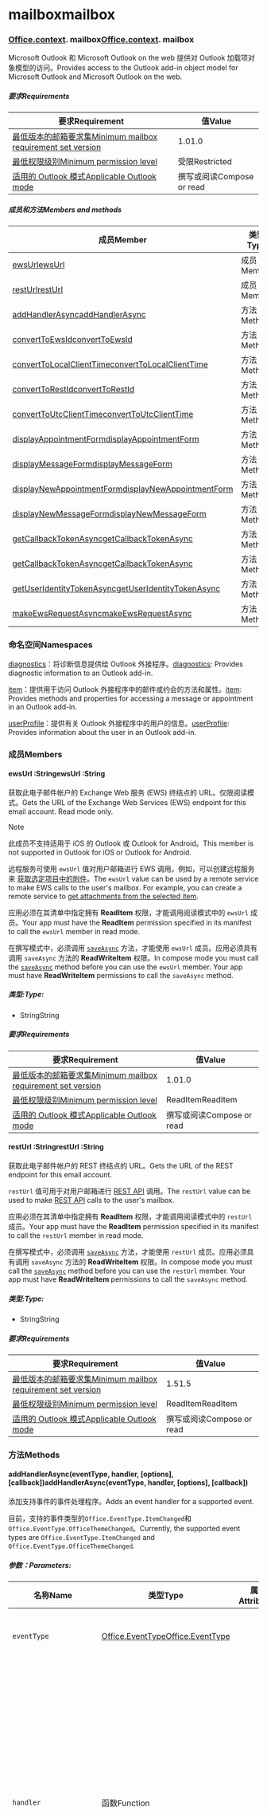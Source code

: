 
# <a name="mailbox"></a><span data-ttu-id="280d2-101">mailbox</span><span class="sxs-lookup"><span data-stu-id="280d2-101">mailbox</span></span>

### <span data-ttu-id="280d2-p101">[Office](Office.md)[.context](Office.context.md). mailbox</span><span class="sxs-lookup"><span data-stu-id="280d2-p101">[Office](Office.md)[.context](Office.context.md). mailbox</span></span>

<span data-ttu-id="280d2-104">Microsoft Outlook 和 Microsoft Outlook on the web 提供对 Outlook 加载项对象模型的访问。</span><span class="sxs-lookup"><span data-stu-id="280d2-104">Provides access to the Outlook add-in object model for Microsoft Outlook and Microsoft Outlook on the web.</span></span>

##### <a name="requirements"></a><span data-ttu-id="280d2-105">要求</span><span class="sxs-lookup"><span data-stu-id="280d2-105">Requirements</span></span>

|<span data-ttu-id="280d2-106">要求</span><span class="sxs-lookup"><span data-stu-id="280d2-106">Requirement</span></span>| <span data-ttu-id="280d2-107">值</span><span class="sxs-lookup"><span data-stu-id="280d2-107">Value</span></span>|
|---|---|
|[<span data-ttu-id="280d2-108">最低版本的邮箱要求集</span><span class="sxs-lookup"><span data-stu-id="280d2-108">Minimum mailbox requirement set version</span></span>](/javascript/office/requirement-sets/outlook-api-requirement-sets)| <span data-ttu-id="280d2-109">1.0</span><span class="sxs-lookup"><span data-stu-id="280d2-109">1.0</span></span>|
|[<span data-ttu-id="280d2-110">最低权限级别</span><span class="sxs-lookup"><span data-stu-id="280d2-110">Minimum permission level</span></span>](https://docs.microsoft.com/outlook/add-ins/understanding-outlook-add-in-permissions)| <span data-ttu-id="280d2-111">受限</span><span class="sxs-lookup"><span data-stu-id="280d2-111">Restricted</span></span>|
|[<span data-ttu-id="280d2-112">适用的 Outlook 模式</span><span class="sxs-lookup"><span data-stu-id="280d2-112">Applicable Outlook mode</span></span>](https://docs.microsoft.com/outlook/add-ins/#extension-points)| <span data-ttu-id="280d2-113">撰写或阅读</span><span class="sxs-lookup"><span data-stu-id="280d2-113">Compose or read</span></span>|

##### <a name="members-and-methods"></a><span data-ttu-id="280d2-114">成员和方法</span><span class="sxs-lookup"><span data-stu-id="280d2-114">Members and methods</span></span>

| <span data-ttu-id="280d2-115">成员</span><span class="sxs-lookup"><span data-stu-id="280d2-115">Member</span></span> | <span data-ttu-id="280d2-116">类型</span><span class="sxs-lookup"><span data-stu-id="280d2-116">Type</span></span> |
|--------|------|
| [<span data-ttu-id="280d2-117">ewsUrl</span><span class="sxs-lookup"><span data-stu-id="280d2-117">ewsUrl</span></span>](#ewsurl-string) | <span data-ttu-id="280d2-118">成员</span><span class="sxs-lookup"><span data-stu-id="280d2-118">Member</span></span> |
| [<span data-ttu-id="280d2-119">restUrl</span><span class="sxs-lookup"><span data-stu-id="280d2-119">restUrl</span></span>](#resturl-string) | <span data-ttu-id="280d2-120">成员</span><span class="sxs-lookup"><span data-stu-id="280d2-120">Member</span></span> |
| [<span data-ttu-id="280d2-121">addHandlerAsync</span><span class="sxs-lookup"><span data-stu-id="280d2-121">addHandlerAsync</span></span>](#addhandlerasynceventtype-handler-options-callback) | <span data-ttu-id="280d2-122">方法</span><span class="sxs-lookup"><span data-stu-id="280d2-122">Method</span></span> |
| [<span data-ttu-id="280d2-123">convertToEwsId</span><span class="sxs-lookup"><span data-stu-id="280d2-123">convertToEwsId</span></span>](#converttoewsiditemid-restversion--string) | <span data-ttu-id="280d2-124">方法</span><span class="sxs-lookup"><span data-stu-id="280d2-124">Method</span></span> |
| [<span data-ttu-id="280d2-125">convertToLocalClientTime</span><span class="sxs-lookup"><span data-stu-id="280d2-125">convertToLocalClientTime</span></span>](#converttolocalclienttimetimevalue--localclienttimejavascriptapioutlookofficelocalclienttime) | <span data-ttu-id="280d2-126">方法</span><span class="sxs-lookup"><span data-stu-id="280d2-126">Method</span></span> |
| [<span data-ttu-id="280d2-127">convertToRestId</span><span class="sxs-lookup"><span data-stu-id="280d2-127">convertToRestId</span></span>](#converttorestiditemid-restversion--string) | <span data-ttu-id="280d2-128">方法</span><span class="sxs-lookup"><span data-stu-id="280d2-128">Method</span></span> |
| [<span data-ttu-id="280d2-129">convertToUtcClientTime</span><span class="sxs-lookup"><span data-stu-id="280d2-129">convertToUtcClientTime</span></span>](#converttoutcclienttimeinput--date) | <span data-ttu-id="280d2-130">方法</span><span class="sxs-lookup"><span data-stu-id="280d2-130">Method</span></span> |
| [<span data-ttu-id="280d2-131">displayAppointmentForm</span><span class="sxs-lookup"><span data-stu-id="280d2-131">displayAppointmentForm</span></span>](#displayappointmentformitemid) | <span data-ttu-id="280d2-132">方法</span><span class="sxs-lookup"><span data-stu-id="280d2-132">Method</span></span> |
| [<span data-ttu-id="280d2-133">displayMessageForm</span><span class="sxs-lookup"><span data-stu-id="280d2-133">displayMessageForm</span></span>](#displaymessageformitemid) | <span data-ttu-id="280d2-134">方法</span><span class="sxs-lookup"><span data-stu-id="280d2-134">Method</span></span> |
| [<span data-ttu-id="280d2-135">displayNewAppointmentForm</span><span class="sxs-lookup"><span data-stu-id="280d2-135">displayNewAppointmentForm</span></span>](#displaynewappointmentformparameters) | <span data-ttu-id="280d2-136">方法</span><span class="sxs-lookup"><span data-stu-id="280d2-136">Method</span></span> |
| [<span data-ttu-id="280d2-137">displayNewMessageForm</span><span class="sxs-lookup"><span data-stu-id="280d2-137">displayNewMessageForm</span></span>](#displaynewmessageformparameters) | <span data-ttu-id="280d2-138">方法</span><span class="sxs-lookup"><span data-stu-id="280d2-138">Method</span></span> |
| [<span data-ttu-id="280d2-139">getCallbackTokenAsync</span><span class="sxs-lookup"><span data-stu-id="280d2-139">getCallbackTokenAsync</span></span>](#getcallbacktokenasyncoptions-callback) | <span data-ttu-id="280d2-140">方法</span><span class="sxs-lookup"><span data-stu-id="280d2-140">Method</span></span> |
| [<span data-ttu-id="280d2-141">getCallbackTokenAsync</span><span class="sxs-lookup"><span data-stu-id="280d2-141">getCallbackTokenAsync</span></span>](#getcallbacktokenasynccallback-usercontext) | <span data-ttu-id="280d2-142">方法</span><span class="sxs-lookup"><span data-stu-id="280d2-142">Method</span></span> |
| [<span data-ttu-id="280d2-143">getUserIdentityTokenAsync</span><span class="sxs-lookup"><span data-stu-id="280d2-143">getUserIdentityTokenAsync</span></span>](#getuseridentitytokenasynccallback-usercontext) | <span data-ttu-id="280d2-144">方法</span><span class="sxs-lookup"><span data-stu-id="280d2-144">Method</span></span> |
| [<span data-ttu-id="280d2-145">makeEwsRequestAsync</span><span class="sxs-lookup"><span data-stu-id="280d2-145">makeEwsRequestAsync</span></span>](#makeewsrequestasyncdata-callback-usercontext) | <span data-ttu-id="280d2-146">方法</span><span class="sxs-lookup"><span data-stu-id="280d2-146">Method</span></span> |

### <a name="namespaces"></a><span data-ttu-id="280d2-147">命名空间</span><span class="sxs-lookup"><span data-stu-id="280d2-147">Namespaces</span></span>

<span data-ttu-id="280d2-148">[diagnostics](Office.context.mailbox.diagnostics.md)：将诊断信息提供给 Outlook 外接程序。</span><span class="sxs-lookup"><span data-stu-id="280d2-148">[diagnostics](Office.context.mailbox.diagnostics.md): Provides diagnostic information to an Outlook add-in.</span></span>

<span data-ttu-id="280d2-149">[item](Office.context.mailbox.item.md)：提供用于访问 Outlook 外接程序中的邮件或约会的方法和属性。</span><span class="sxs-lookup"><span data-stu-id="280d2-149">[item](Office.context.mailbox.item.md): Provides methods and properties for accessing a message or appointment in an Outlook add-in.</span></span>

<span data-ttu-id="280d2-150">[userProfile](Office.context.mailbox.userProfile.md)：提供有关 Outlook 外接程序中的用户的信息。</span><span class="sxs-lookup"><span data-stu-id="280d2-150">[userProfile](Office.context.mailbox.userProfile.md): Provides information about the user in an Outlook add-in.</span></span>

### <a name="members"></a><span data-ttu-id="280d2-151">成员</span><span class="sxs-lookup"><span data-stu-id="280d2-151">Members</span></span>

#### <a name="ewsurl-string"></a><span data-ttu-id="280d2-152">ewsUrl :String</span><span class="sxs-lookup"><span data-stu-id="280d2-152">ewsUrl :String</span></span>

<span data-ttu-id="280d2-p102">获取此电子邮件帐户的 Exchange Web 服务 (EWS) 终结点的 URL。仅限阅读模式。</span><span class="sxs-lookup"><span data-stu-id="280d2-p102">Gets the URL of the Exchange Web Services (EWS) endpoint for this email account. Read mode only.</span></span>

> [!NOTE]
> <span data-ttu-id="280d2-155">此成员不支持适用于 iOS 的 Outlook 或 Outlook for Android。</span><span class="sxs-lookup"><span data-stu-id="280d2-155">This member is not supported in Outlook for iOS or Outlook for Android.</span></span>

<span data-ttu-id="280d2-p103">远程服务可使用 `ewsUrl` 值对用户邮箱进行 EWS 调用。例如，可以创建远程服务来 [获取选定项目中的附件](https://docs.microsoft.com/outlook/add-ins/get-attachments-of-an-outlook-item)。</span><span class="sxs-lookup"><span data-stu-id="280d2-p103">The `ewsUrl` value can be used by a remote service to make EWS calls to the user's mailbox. For example, you can create a remote service to [get attachments from the selected item](https://docs.microsoft.com/outlook/add-ins/get-attachments-of-an-outlook-item).</span></span>

<span data-ttu-id="280d2-158">应用必须在其清单中指定拥有 **ReadItem** 权限，才能调用阅读模式中的 `ewsUrl` 成员。</span><span class="sxs-lookup"><span data-stu-id="280d2-158">Your app must have the **ReadItem** permission specified in its manifest to call the `ewsUrl` member in read mode.</span></span>

<span data-ttu-id="280d2-p104">在撰写模式中，必须调用 [`saveAsync`](Office.context.mailbox.item.md#saveasyncoptions-callback) 方法，才能使用 `ewsUrl` 成员。应用必须具有调用 `saveAsync` 方法的 **ReadWriteItem** 权限。</span><span class="sxs-lookup"><span data-stu-id="280d2-p104">In compose mode you must call the [`saveAsync`](Office.context.mailbox.item.md#saveasyncoptions-callback) method before you can use the `ewsUrl` member. Your app must have **ReadWriteItem** permissions to call the `saveAsync` method.</span></span>

##### <a name="type"></a><span data-ttu-id="280d2-161">类型:</span><span class="sxs-lookup"><span data-stu-id="280d2-161">Type:</span></span>

*   <span data-ttu-id="280d2-162">String</span><span class="sxs-lookup"><span data-stu-id="280d2-162">String</span></span>

##### <a name="requirements"></a><span data-ttu-id="280d2-163">要求</span><span class="sxs-lookup"><span data-stu-id="280d2-163">Requirements</span></span>

|<span data-ttu-id="280d2-164">要求</span><span class="sxs-lookup"><span data-stu-id="280d2-164">Requirement</span></span>| <span data-ttu-id="280d2-165">值</span><span class="sxs-lookup"><span data-stu-id="280d2-165">Value</span></span>|
|---|---|
|[<span data-ttu-id="280d2-166">最低版本的邮箱要求集</span><span class="sxs-lookup"><span data-stu-id="280d2-166">Minimum mailbox requirement set version</span></span>](/javascript/office/requirement-sets/outlook-api-requirement-sets)| <span data-ttu-id="280d2-167">1.0</span><span class="sxs-lookup"><span data-stu-id="280d2-167">1.0</span></span>|
|[<span data-ttu-id="280d2-168">最低权限级别</span><span class="sxs-lookup"><span data-stu-id="280d2-168">Minimum permission level</span></span>](https://docs.microsoft.com/outlook/add-ins/understanding-outlook-add-in-permissions)| <span data-ttu-id="280d2-169">ReadItem</span><span class="sxs-lookup"><span data-stu-id="280d2-169">ReadItem</span></span>|
|[<span data-ttu-id="280d2-170">适用的 Outlook 模式</span><span class="sxs-lookup"><span data-stu-id="280d2-170">Applicable Outlook mode</span></span>](https://docs.microsoft.com/outlook/add-ins/#extension-points)| <span data-ttu-id="280d2-171">撰写或阅读</span><span class="sxs-lookup"><span data-stu-id="280d2-171">Compose or read</span></span>|

#### <a name="resturl-string"></a><span data-ttu-id="280d2-172">restUrl :String</span><span class="sxs-lookup"><span data-stu-id="280d2-172">restUrl :String</span></span>

<span data-ttu-id="280d2-173">获取此电子邮件帐户的 REST 终结点的 URL。</span><span class="sxs-lookup"><span data-stu-id="280d2-173">Gets the URL of the REST endpoint for this email account.</span></span>

<span data-ttu-id="280d2-174">`restUrl` 值可用于对用户邮箱进行 [REST API](https://docs.microsoft.com/outlook/rest/) 调用。</span><span class="sxs-lookup"><span data-stu-id="280d2-174">The `restUrl` value can be used to make [REST API](https://docs.microsoft.com/outlook/rest/) calls to the user's mailbox.</span></span>

<span data-ttu-id="280d2-175">应用必须在其清单中指定拥有 **ReadItem** 权限，才能调用阅读模式中的 `restUrl` 成员。</span><span class="sxs-lookup"><span data-stu-id="280d2-175">Your app must have the **ReadItem** permission specified in its manifest to call the `restUrl` member in read mode.</span></span>

<span data-ttu-id="280d2-p105">在撰写模式中，必须调用 [`saveAsync`](Office.context.mailbox.item.md#saveasyncoptions-callback) 方法，才能使用 `restUrl` 成员。应用必须具有调用 `saveAsync` 方法的 **ReadWriteItem** 权限。</span><span class="sxs-lookup"><span data-stu-id="280d2-p105">In compose mode you must call the [`saveAsync`](Office.context.mailbox.item.md#saveasyncoptions-callback) method before you can use the `restUrl` member. Your app must have **ReadWriteItem** permissions to call the `saveAsync` method.</span></span>

##### <a name="type"></a><span data-ttu-id="280d2-178">类型:</span><span class="sxs-lookup"><span data-stu-id="280d2-178">Type:</span></span>

*   <span data-ttu-id="280d2-179">String</span><span class="sxs-lookup"><span data-stu-id="280d2-179">String</span></span>

##### <a name="requirements"></a><span data-ttu-id="280d2-180">要求</span><span class="sxs-lookup"><span data-stu-id="280d2-180">Requirements</span></span>

|<span data-ttu-id="280d2-181">要求</span><span class="sxs-lookup"><span data-stu-id="280d2-181">Requirement</span></span>| <span data-ttu-id="280d2-182">值</span><span class="sxs-lookup"><span data-stu-id="280d2-182">Value</span></span>|
|---|---|
|[<span data-ttu-id="280d2-183">最低版本的邮箱要求集</span><span class="sxs-lookup"><span data-stu-id="280d2-183">Minimum mailbox requirement set version</span></span>](/javascript/office/requirement-sets/outlook-api-requirement-sets)| <span data-ttu-id="280d2-184">1.5</span><span class="sxs-lookup"><span data-stu-id="280d2-184">1.5</span></span> |
|[<span data-ttu-id="280d2-185">最低权限级别</span><span class="sxs-lookup"><span data-stu-id="280d2-185">Minimum permission level</span></span>](https://docs.microsoft.com/outlook/add-ins/understanding-outlook-add-in-permissions)| <span data-ttu-id="280d2-186">ReadItem</span><span class="sxs-lookup"><span data-stu-id="280d2-186">ReadItem</span></span>|
|[<span data-ttu-id="280d2-187">适用的 Outlook 模式</span><span class="sxs-lookup"><span data-stu-id="280d2-187">Applicable Outlook mode</span></span>](https://docs.microsoft.com/outlook/add-ins/#extension-points)| <span data-ttu-id="280d2-188">撰写或阅读</span><span class="sxs-lookup"><span data-stu-id="280d2-188">Compose or read</span></span>|

### <a name="methods"></a><span data-ttu-id="280d2-189">方法</span><span class="sxs-lookup"><span data-stu-id="280d2-189">Methods</span></span>

####  <a name="addhandlerasynceventtype-handler-options-callback"></a><span data-ttu-id="280d2-190">addHandlerAsync(eventType, handler, [options], [callback])</span><span class="sxs-lookup"><span data-stu-id="280d2-190">addHandlerAsync(eventType, handler, [options], [callback])</span></span>

<span data-ttu-id="280d2-191">添加支持事件的事件处理程序。</span><span class="sxs-lookup"><span data-stu-id="280d2-191">Adds an event handler for a supported event.</span></span>

<span data-ttu-id="280d2-192">目前，支持的事件类型的`Office.EventType.ItemChanged`和`Office.EventType.OfficeThemeChanged`。</span><span class="sxs-lookup"><span data-stu-id="280d2-192">Currently, the supported event types are `Office.EventType.ItemChanged` and `Office.EventType.OfficeThemeChanged`.</span></span>

##### <a name="parameters"></a><span data-ttu-id="280d2-193">参数：</span><span class="sxs-lookup"><span data-stu-id="280d2-193">Parameters:</span></span>

| <span data-ttu-id="280d2-194">名称</span><span class="sxs-lookup"><span data-stu-id="280d2-194">Name</span></span> | <span data-ttu-id="280d2-195">类型</span><span class="sxs-lookup"><span data-stu-id="280d2-195">Type</span></span> | <span data-ttu-id="280d2-196">属性</span><span class="sxs-lookup"><span data-stu-id="280d2-196">Attributes</span></span> | <span data-ttu-id="280d2-197">说明</span><span class="sxs-lookup"><span data-stu-id="280d2-197">Description</span></span> |
|---|---|---|---|
| `eventType` | [<span data-ttu-id="280d2-198">Office.EventType</span><span class="sxs-lookup"><span data-stu-id="280d2-198">Office.EventType</span></span>](office.md#eventtype-string) || <span data-ttu-id="280d2-199">应调用处理程序的事件。</span><span class="sxs-lookup"><span data-stu-id="280d2-199">The event that should invoke the handler.</span></span> |
| `handler` | <span data-ttu-id="280d2-200">函数</span><span class="sxs-lookup"><span data-stu-id="280d2-200">Function</span></span> || <span data-ttu-id="280d2-p106">用于处理事件的函数。此函数必须接受一个参数，即对象文本。参数上的 `type` 属性将匹配传递给 `addHandlerAsync` 的 `eventType` 参数。</span><span class="sxs-lookup"><span data-stu-id="280d2-p106">The function to handle the event. The function must accept a single parameter, which is an object literal. The `type` property on the parameter will match the `eventType` parameter passed to `addHandlerAsync`.</span></span> |
| `options` | <span data-ttu-id="280d2-204">Object</span><span class="sxs-lookup"><span data-stu-id="280d2-204">Object</span></span> | <span data-ttu-id="280d2-205">&lt;可选&gt;</span><span class="sxs-lookup"><span data-stu-id="280d2-205">&lt;optional&gt;</span></span> | <span data-ttu-id="280d2-206">包含一个或多个以下属性的对象文本。</span><span class="sxs-lookup"><span data-stu-id="280d2-206">An object literal that contains one or more of the following properties.</span></span> |
| `options.asyncContext` | <span data-ttu-id="280d2-207">对象</span><span class="sxs-lookup"><span data-stu-id="280d2-207">Object</span></span> | <span data-ttu-id="280d2-208">&lt;可选&gt;</span><span class="sxs-lookup"><span data-stu-id="280d2-208">&lt;optional&gt;</span></span> | <span data-ttu-id="280d2-209">开发人员可以提供他们想要在回调方法中访问的任何对象。</span><span class="sxs-lookup"><span data-stu-id="280d2-209">Developers can provide any object they wish to access in the callback method.</span></span> |
| `callback` | <span data-ttu-id="280d2-210">函数</span><span class="sxs-lookup"><span data-stu-id="280d2-210">function</span></span>| <span data-ttu-id="280d2-211">&lt;可选&gt;</span><span class="sxs-lookup"><span data-stu-id="280d2-211">&lt;optional&gt;</span></span>|<span data-ttu-id="280d2-212">方法完成后，使用单个参数 `callback`（一个 [`asyncResult`](/javascript/api/office/office.asyncresult) 对象）调用在 `AsyncResult` 参数中传递的函数。</span><span class="sxs-lookup"><span data-stu-id="280d2-212">When the method completes, the function passed in the `callback` parameter is called with a single parameter, `asyncResult`, which is an [`AsyncResult`](/javascript/api/office/office.asyncresult) object.</span></span>|

##### <a name="requirements"></a><span data-ttu-id="280d2-213">Requirements</span><span class="sxs-lookup"><span data-stu-id="280d2-213">Requirements</span></span>

|<span data-ttu-id="280d2-214">要求</span><span class="sxs-lookup"><span data-stu-id="280d2-214">Requirement</span></span>| <span data-ttu-id="280d2-215">值</span><span class="sxs-lookup"><span data-stu-id="280d2-215">Value</span></span>|
|---|---|
|[<span data-ttu-id="280d2-216">最低版本的邮箱要求集</span><span class="sxs-lookup"><span data-stu-id="280d2-216">Minimum mailbox requirement set version</span></span>](/javascript/office/requirement-sets/outlook-api-requirement-sets)| <span data-ttu-id="280d2-217">1.5</span><span class="sxs-lookup"><span data-stu-id="280d2-217">1.5</span></span> |
|[<span data-ttu-id="280d2-218">最低权限级别</span><span class="sxs-lookup"><span data-stu-id="280d2-218">Minimum permission level</span></span>](https://docs.microsoft.com/outlook/add-ins/understanding-outlook-add-in-permissions)| <span data-ttu-id="280d2-219">ReadItem</span><span class="sxs-lookup"><span data-stu-id="280d2-219">ReadItem</span></span> |
|[<span data-ttu-id="280d2-220">适用的 Outlook 模式</span><span class="sxs-lookup"><span data-stu-id="280d2-220">Applicable Outlook mode</span></span>](https://docs.microsoft.com/outlook/add-ins/#extension-points)| <span data-ttu-id="280d2-221">撰写或阅读</span><span class="sxs-lookup"><span data-stu-id="280d2-221">Compose or read</span></span>|

##### <a name="example"></a><span data-ttu-id="280d2-222">示例</span><span class="sxs-lookup"><span data-stu-id="280d2-222">Example</span></span>

```
Office.initialize = function (reason) {
  $(document).ready(function () {
    Office.context.mailbox.addHandlerAsync(Office.EventType.ItemChanged, loadNewItem, function (result) {
      if (result.status === Office.AsyncResultStatus.Failed) {
        // Handle error
      }
    });
  });
};

function loadNewItem(eventArgs) {
  // Load the properties of the newly selected item
  loadProps(Office.context.mailbox.item);
};
```

####  <a name="converttoewsiditemid-restversion--string"></a><span data-ttu-id="280d2-223">convertToEwsId(itemId, restVersion) → {String}</span><span class="sxs-lookup"><span data-stu-id="280d2-223">convertToEwsId(itemId, restVersion) → {String}</span></span>

<span data-ttu-id="280d2-224">将项目 ID 格式化（从 REST 转换为 EWS 格式）。</span><span class="sxs-lookup"><span data-stu-id="280d2-224">Converts an item ID formatted for REST into EWS format.</span></span>

> [!NOTE]
> <span data-ttu-id="280d2-225">在适用于 iOS 的 Outlook 或 Outlook for Android 中不支持此方法。</span><span class="sxs-lookup"><span data-stu-id="280d2-225">This method is not supported in Outlook for iOS or Outlook for Android.</span></span>

<span data-ttu-id="280d2-p107">通过 REST API 检索的项 ID（如 [Outlook 邮件 API](https://docs.microsoft.com/previous-versions/office/office-365-api/api/version-2.0/mail-rest-operations) 或 [Microsoft Graph](http://graph.microsoft.io/)）使用与 Exchange Web 服务 (EWS) 所使用格式不同的格式。`convertToEwsId` 方法将 REST 格式化的 ID 转换为正确的 EWS 格式。</span><span class="sxs-lookup"><span data-stu-id="280d2-p107">Item IDs retrieved via a REST API (such as the [Outlook Mail API](https://docs.microsoft.com/previous-versions/office/office-365-api/api/version-2.0/mail-rest-operations) or the [Microsoft Graph](http://graph.microsoft.io/)) use a different format than the format used by Exchange Web Services (EWS). The `convertToEwsId` method converts a REST-formatted ID into the proper format for EWS.</span></span>

##### <a name="parameters"></a><span data-ttu-id="280d2-228">参数：</span><span class="sxs-lookup"><span data-stu-id="280d2-228">Parameters:</span></span>

|<span data-ttu-id="280d2-229">名称</span><span class="sxs-lookup"><span data-stu-id="280d2-229">Name</span></span>| <span data-ttu-id="280d2-230">类型</span><span class="sxs-lookup"><span data-stu-id="280d2-230">Type</span></span>| <span data-ttu-id="280d2-231">说明</span><span class="sxs-lookup"><span data-stu-id="280d2-231">Description</span></span>|
|---|---|---|
|`itemId`| <span data-ttu-id="280d2-232">字符串</span><span class="sxs-lookup"><span data-stu-id="280d2-232">String</span></span>|<span data-ttu-id="280d2-233">Outlook REST API 的格式化的项目 ID。</span><span class="sxs-lookup"><span data-stu-id="280d2-233">An item ID formatted for the Outlook REST APIs</span></span>|
|`restVersion`| [<span data-ttu-id="280d2-234">Office.MailboxEnums.RestVersion</span><span class="sxs-lookup"><span data-stu-id="280d2-234">Office.MailboxEnums.RestVersion</span></span>](/javascript/api/outlook/office.mailboxenums.restversion)|<span data-ttu-id="280d2-235">指示用于检索项目 ID 的 Outlook REST API 的版本。</span><span class="sxs-lookup"><span data-stu-id="280d2-235">A value indicating the version of the Outlook REST API used to retrieve the item ID.</span></span>|

##### <a name="requirements"></a><span data-ttu-id="280d2-236">要求</span><span class="sxs-lookup"><span data-stu-id="280d2-236">Requirements</span></span>

|<span data-ttu-id="280d2-237">要求</span><span class="sxs-lookup"><span data-stu-id="280d2-237">Requirement</span></span>| <span data-ttu-id="280d2-238">值</span><span class="sxs-lookup"><span data-stu-id="280d2-238">Value</span></span>|
|---|---|
|[<span data-ttu-id="280d2-239">最低版本的邮箱要求集</span><span class="sxs-lookup"><span data-stu-id="280d2-239">Minimum mailbox requirement set version</span></span>](/javascript/office/requirement-sets/outlook-api-requirement-sets)| <span data-ttu-id="280d2-240">1.3</span><span class="sxs-lookup"><span data-stu-id="280d2-240">1.3</span></span>|
|[<span data-ttu-id="280d2-241">最低权限级别</span><span class="sxs-lookup"><span data-stu-id="280d2-241">Minimum permission level</span></span>](https://docs.microsoft.com/outlook/add-ins/understanding-outlook-add-in-permissions)| <span data-ttu-id="280d2-242">受限</span><span class="sxs-lookup"><span data-stu-id="280d2-242">Restricted</span></span>|
|[<span data-ttu-id="280d2-243">适用的 Outlook 模式</span><span class="sxs-lookup"><span data-stu-id="280d2-243">Applicable Outlook mode</span></span>](https://docs.microsoft.com/outlook/add-ins/#extension-points)| <span data-ttu-id="280d2-244">撰写或阅读</span><span class="sxs-lookup"><span data-stu-id="280d2-244">Compose or read</span></span>|

##### <a name="returns"></a><span data-ttu-id="280d2-245">返回：</span><span class="sxs-lookup"><span data-stu-id="280d2-245">Returns:</span></span>

<span data-ttu-id="280d2-246">类型：字符串</span><span class="sxs-lookup"><span data-stu-id="280d2-246">Type: String</span></span>

##### <a name="example"></a><span data-ttu-id="280d2-247">示例</span><span class="sxs-lookup"><span data-stu-id="280d2-247">Example</span></span>

```
// Get an item's ID from a REST API
var restId = 'AAMkAGVlOTZjNTM3LW...';

// Treat restId as coming from the v2.0 version of the
// Outlook Mail API
var ewsId = Office.context.mailbox.convertToEwsId(restId, Office.MailboxEnums.RestVersion.v2_0);
```

####  <a name="converttolocalclienttimetimevalue--localclienttimejavascriptapioutlookofficelocalclienttime"></a><span data-ttu-id="280d2-248">convertToLocalClientTime(timeValue) → {[LocalClientTime](/javascript/api/outlook/office.LocalClientTime)}</span><span class="sxs-lookup"><span data-stu-id="280d2-248">convertToLocalClientTime(timeValue) → {[LocalClientTime](/javascript/api/outlook/office.LocalClientTime)}</span></span>

<span data-ttu-id="280d2-249">获取包含以本地客户端时间表示的时间信息的字典。</span><span class="sxs-lookup"><span data-stu-id="280d2-249">Gets a dictionary containing time information in local client time.</span></span>

<span data-ttu-id="280d2-p108">Outlook 或 Outlook Web App 邮件应用程序的日期和时间可以使用不同的时区。Outlook 使用客户端计算机时区；Outlook Web App 使用 Exchange 管理中心 (EAC) 中设置的时区。应对日期和时间值进行处理，以便用户界面上显示的值始终与用户预期的时区一致。</span><span class="sxs-lookup"><span data-stu-id="280d2-p108">The dates and times used by a mail app for Outlook or Outlook Web App can use different time zones. Outlook uses the client computer time zone; Outlook Web App uses the time zone set on the Exchange Admin Center (EAC). You should handle date and time values so that the values you display on the user interface are always consistent with the time zone that the user expects.</span></span>

<span data-ttu-id="280d2-p109">如果邮件应用程序在 Outlook 中运行，`convertToLocalClientTime` 方法将返回一个值设置为客户端计算机时区的字典对象。如果邮件应用程序在 Outlook Web App 中运行，`convertToLocalClientTime` 方法将返回值设置为 EAC 中指定的时区的字典对象。</span><span class="sxs-lookup"><span data-stu-id="280d2-p109">If the mail app is running in Outlook, the `convertToLocalClientTime` method will return a dictionary object with the values set to the client computer time zone. If the mail app is running in Outlook Web App, the `convertToLocalClientTime` method will return a dictionary object with the values set to the time zone specified in the EAC.</span></span>

##### <a name="parameters"></a><span data-ttu-id="280d2-255">参数：</span><span class="sxs-lookup"><span data-stu-id="280d2-255">Parameters:</span></span>

|<span data-ttu-id="280d2-256">名称</span><span class="sxs-lookup"><span data-stu-id="280d2-256">Name</span></span>| <span data-ttu-id="280d2-257">类型</span><span class="sxs-lookup"><span data-stu-id="280d2-257">Type</span></span>| <span data-ttu-id="280d2-258">说明</span><span class="sxs-lookup"><span data-stu-id="280d2-258">Description</span></span>|
|---|---|---|
|`timeValue`| <span data-ttu-id="280d2-259">日期</span><span class="sxs-lookup"><span data-stu-id="280d2-259">Date</span></span>|<span data-ttu-id="280d2-260">一个 Date 对象</span><span class="sxs-lookup"><span data-stu-id="280d2-260">A Date object</span></span>|

##### <a name="requirements"></a><span data-ttu-id="280d2-261">要求</span><span class="sxs-lookup"><span data-stu-id="280d2-261">Requirements</span></span>

|<span data-ttu-id="280d2-262">要求</span><span class="sxs-lookup"><span data-stu-id="280d2-262">Requirement</span></span>| <span data-ttu-id="280d2-263">值</span><span class="sxs-lookup"><span data-stu-id="280d2-263">Value</span></span>|
|---|---|
|[<span data-ttu-id="280d2-264">最低版本的邮箱要求集</span><span class="sxs-lookup"><span data-stu-id="280d2-264">Minimum mailbox requirement set version</span></span>](/javascript/office/requirement-sets/outlook-api-requirement-sets)| <span data-ttu-id="280d2-265">1.0</span><span class="sxs-lookup"><span data-stu-id="280d2-265">1.0</span></span>|
|[<span data-ttu-id="280d2-266">最低权限级别</span><span class="sxs-lookup"><span data-stu-id="280d2-266">Minimum permission level</span></span>](https://docs.microsoft.com/outlook/add-ins/understanding-outlook-add-in-permissions)| <span data-ttu-id="280d2-267">ReadItem</span><span class="sxs-lookup"><span data-stu-id="280d2-267">ReadItem</span></span>|
|[<span data-ttu-id="280d2-268">适用的 Outlook 模式</span><span class="sxs-lookup"><span data-stu-id="280d2-268">Applicable Outlook mode</span></span>](https://docs.microsoft.com/outlook/add-ins/#extension-points)| <span data-ttu-id="280d2-269">撰写或阅读</span><span class="sxs-lookup"><span data-stu-id="280d2-269">Compose or read</span></span>|

##### <a name="returns"></a><span data-ttu-id="280d2-270">返回：</span><span class="sxs-lookup"><span data-stu-id="280d2-270">Returns:</span></span>

<span data-ttu-id="280d2-271">类型：[LocalClientTime](/javascript/api/outlook/office.LocalClientTime)</span><span class="sxs-lookup"><span data-stu-id="280d2-271">Type: [LocalClientTime](/javascript/api/outlook/office.LocalClientTime)</span></span>

####  <a name="converttorestiditemid-restversion--string"></a><span data-ttu-id="280d2-272">convertToRestId(itemId, restVersion) → {String}</span><span class="sxs-lookup"><span data-stu-id="280d2-272">convertToRestId(itemId, restVersion) → {String}</span></span>

<span data-ttu-id="280d2-273">将项目 ID 格式化（从 EWS 转换为 REST 格式）。</span><span class="sxs-lookup"><span data-stu-id="280d2-273">Converts an item ID formatted for EWS into REST format.</span></span>

> [!NOTE]
> <span data-ttu-id="280d2-274">在适用于 iOS 的 Outlook 或 Outlook for Android 中不支持此方法。</span><span class="sxs-lookup"><span data-stu-id="280d2-274">This method is not supported in Outlook for iOS or Outlook for Android.</span></span>

<span data-ttu-id="280d2-p110">与 REST API 所使用的格式比较，通过 EWS 或通过 `itemId` 属性检索的项目 ID 使用不同的格式（例如 [Outlook Mail API](https://docs.microsoft.com/previous-versions/office/office-365-api/api/version-2.0/mail-rest-operations) 或 [Microsoft Graph](http://graph.microsoft.io/)）。`convertToRestId` 方法将 EWS 格式化的 ID 转换为正确的 REST 格式。</span><span class="sxs-lookup"><span data-stu-id="280d2-p110">Item IDs retrieved via EWS or via the `itemId` property use a different format than the format used by REST APIs (such as the [Outlook Mail API](https://docs.microsoft.com/previous-versions/office/office-365-api/api/version-2.0/mail-rest-operations) or the [Microsoft Graph](http://graph.microsoft.io/)). The `convertToRestId` method converts an EWS-formatted ID into the proper format for REST.</span></span>

##### <a name="parameters"></a><span data-ttu-id="280d2-277">参数：</span><span class="sxs-lookup"><span data-stu-id="280d2-277">Parameters:</span></span>

|<span data-ttu-id="280d2-278">名称</span><span class="sxs-lookup"><span data-stu-id="280d2-278">Name</span></span>| <span data-ttu-id="280d2-279">类型</span><span class="sxs-lookup"><span data-stu-id="280d2-279">Type</span></span>| <span data-ttu-id="280d2-280">说明</span><span class="sxs-lookup"><span data-stu-id="280d2-280">Description</span></span>|
|---|---|---|
|`itemId`| <span data-ttu-id="280d2-281">字符串</span><span class="sxs-lookup"><span data-stu-id="280d2-281">String</span></span>|<span data-ttu-id="280d2-282">适用于 Exchange Web 服务 (EWS) 的项目 ID 格式化。</span><span class="sxs-lookup"><span data-stu-id="280d2-282">An item ID formatted for Exchange Web Services (EWS)</span></span>|
|`restVersion`| [<span data-ttu-id="280d2-283">Office.MailboxEnums.RestVersion</span><span class="sxs-lookup"><span data-stu-id="280d2-283">Office.MailboxEnums.RestVersion</span></span>](/javascript/api/outlook/office.mailboxenums.restversion)|<span data-ttu-id="280d2-284">值指示转换的 ID 所使用的 Outlook REST API 的版本。</span><span class="sxs-lookup"><span data-stu-id="280d2-284">A value indicating the version of the Outlook REST API that the converted ID will be used with.</span></span>|

##### <a name="requirements"></a><span data-ttu-id="280d2-285">要求</span><span class="sxs-lookup"><span data-stu-id="280d2-285">Requirements</span></span>

|<span data-ttu-id="280d2-286">要求</span><span class="sxs-lookup"><span data-stu-id="280d2-286">Requirement</span></span>| <span data-ttu-id="280d2-287">值</span><span class="sxs-lookup"><span data-stu-id="280d2-287">Value</span></span>|
|---|---|
|[<span data-ttu-id="280d2-288">最低版本的邮箱要求集</span><span class="sxs-lookup"><span data-stu-id="280d2-288">Minimum mailbox requirement set version</span></span>](/javascript/office/requirement-sets/outlook-api-requirement-sets)| <span data-ttu-id="280d2-289">1.3</span><span class="sxs-lookup"><span data-stu-id="280d2-289">1.3</span></span>|
|[<span data-ttu-id="280d2-290">最低权限级别</span><span class="sxs-lookup"><span data-stu-id="280d2-290">Minimum permission level</span></span>](https://docs.microsoft.com/outlook/add-ins/understanding-outlook-add-in-permissions)| <span data-ttu-id="280d2-291">受限</span><span class="sxs-lookup"><span data-stu-id="280d2-291">Restricted</span></span>|
|[<span data-ttu-id="280d2-292">适用的 Outlook 模式</span><span class="sxs-lookup"><span data-stu-id="280d2-292">Applicable Outlook mode</span></span>](https://docs.microsoft.com/outlook/add-ins/#extension-points)| <span data-ttu-id="280d2-293">撰写或阅读</span><span class="sxs-lookup"><span data-stu-id="280d2-293">Compose or read</span></span>|

##### <a name="returns"></a><span data-ttu-id="280d2-294">返回：</span><span class="sxs-lookup"><span data-stu-id="280d2-294">Returns:</span></span>

<span data-ttu-id="280d2-295">类型：字符串</span><span class="sxs-lookup"><span data-stu-id="280d2-295">Type: String</span></span>

##### <a name="example"></a><span data-ttu-id="280d2-296">示例</span><span class="sxs-lookup"><span data-stu-id="280d2-296">Example</span></span>

```
// Get the currently selected item's ID
var ewsId = Office.context.mailbox.item.itemId;

// Convert to a REST ID for the v2.0 version of the
// Outlook Mail API
var restId = Office.context.mailbox.convertToRestId(ewsId, Office.MailboxEnums.RestVersion.v2_0);
```

####  <a name="converttoutcclienttimeinput--date"></a><span data-ttu-id="280d2-297">convertToUtcClientTime(input) → {Date}</span><span class="sxs-lookup"><span data-stu-id="280d2-297">convertToUtcClientTime(input) → {Date}</span></span>

<span data-ttu-id="280d2-298">从包含时间信息的字典中获取 Date 对象。</span><span class="sxs-lookup"><span data-stu-id="280d2-298">Gets a Date object from a dictionary containing time information.</span></span>

<span data-ttu-id="280d2-299">`convertToUtcClientTime` 方法将包含本地日期和时间的字典转换为包含与本地日期和时间对应的正确值的 Date 对象。</span><span class="sxs-lookup"><span data-stu-id="280d2-299">The `convertToUtcClientTime` method converts a dictionary containing a local date and time to a Date object with the correct values for the local date and time.</span></span>

##### <a name="parameters"></a><span data-ttu-id="280d2-300">参数：</span><span class="sxs-lookup"><span data-stu-id="280d2-300">Parameters:</span></span>

|<span data-ttu-id="280d2-301">名称</span><span class="sxs-lookup"><span data-stu-id="280d2-301">Name</span></span>| <span data-ttu-id="280d2-302">类型</span><span class="sxs-lookup"><span data-stu-id="280d2-302">Type</span></span>| <span data-ttu-id="280d2-303">说明</span><span class="sxs-lookup"><span data-stu-id="280d2-303">Description</span></span>|
|---|---|---|
|`input`| [<span data-ttu-id="280d2-304">LocalClientTime</span><span class="sxs-lookup"><span data-stu-id="280d2-304">LocalClientTime</span></span>](/javascript/api/outlook/office.LocalClientTime)|<span data-ttu-id="280d2-305">要转换的本地时间值。</span><span class="sxs-lookup"><span data-stu-id="280d2-305">The local time value to convert.</span></span>|

##### <a name="requirements"></a><span data-ttu-id="280d2-306">要求</span><span class="sxs-lookup"><span data-stu-id="280d2-306">Requirements</span></span>

|<span data-ttu-id="280d2-307">要求</span><span class="sxs-lookup"><span data-stu-id="280d2-307">Requirement</span></span>| <span data-ttu-id="280d2-308">值</span><span class="sxs-lookup"><span data-stu-id="280d2-308">Value</span></span>|
|---|---|
|[<span data-ttu-id="280d2-309">最低版本的邮箱要求集</span><span class="sxs-lookup"><span data-stu-id="280d2-309">Minimum mailbox requirement set version</span></span>](/javascript/office/requirement-sets/outlook-api-requirement-sets)| <span data-ttu-id="280d2-310">1.0</span><span class="sxs-lookup"><span data-stu-id="280d2-310">1.0</span></span>|
|[<span data-ttu-id="280d2-311">最低权限级别</span><span class="sxs-lookup"><span data-stu-id="280d2-311">Minimum permission level</span></span>](https://docs.microsoft.com/outlook/add-ins/understanding-outlook-add-in-permissions)| <span data-ttu-id="280d2-312">ReadItem</span><span class="sxs-lookup"><span data-stu-id="280d2-312">ReadItem</span></span>|
|[<span data-ttu-id="280d2-313">适用的 Outlook 模式</span><span class="sxs-lookup"><span data-stu-id="280d2-313">Applicable Outlook mode</span></span>](https://docs.microsoft.com/outlook/add-ins/#extension-points)| <span data-ttu-id="280d2-314">撰写或阅读</span><span class="sxs-lookup"><span data-stu-id="280d2-314">Compose or read</span></span>|

##### <a name="returns"></a><span data-ttu-id="280d2-315">返回：</span><span class="sxs-lookup"><span data-stu-id="280d2-315">Returns:</span></span>

<span data-ttu-id="280d2-316">包含以 UTC 表示的时间的 Date 对象。</span><span class="sxs-lookup"><span data-stu-id="280d2-316">A Date object with the time expressed in UTC.</span></span>

<dl class="param-type"><span data-ttu-id="280d2-317">

<dt>
类型</dt>


</span><span class="sxs-lookup"><span data-stu-id="280d2-317">

<dt>Type</dt>

</span></span><dd><span data-ttu-id="280d2-318">日期</span><span class="sxs-lookup"><span data-stu-id="280d2-318">Date</span></span></dd>

</dl>

####  <a name="displayappointmentformitemid"></a><span data-ttu-id="280d2-319">displayAppointmentForm(itemId)</span><span class="sxs-lookup"><span data-stu-id="280d2-319">displayAppointmentForm(itemId)</span></span>

<span data-ttu-id="280d2-320">显示现有日历约会。</span><span class="sxs-lookup"><span data-stu-id="280d2-320">Displays an existing calendar appointment.</span></span>

> [!NOTE]
> <span data-ttu-id="280d2-321">在适用于 iOS 的 Outlook 或 Outlook for Android 中不支持此方法。</span><span class="sxs-lookup"><span data-stu-id="280d2-321">This method is not supported in Outlook for iOS or Outlook for Android.</span></span>

<span data-ttu-id="280d2-322">`displayAppointmentForm` 方法将打开桌面新窗口中或移动设备对话框中的现有日历约会。</span><span class="sxs-lookup"><span data-stu-id="280d2-322">The `displayAppointmentForm` method opens an existing calendar appointment in a new window on the desktop or in a dialog box on mobile devices.</span></span>

<span data-ttu-id="280d2-p111">在 Outlook for Mac 中，您可以使用此方法来显示不属于定期系列的单个约会，或显示定期系列的主约会，但无法显示该系列的实例。这是因为在 Outlook for Mac 中，无法访问定期系列实例的属性（包括项目 ID）。</span><span class="sxs-lookup"><span data-stu-id="280d2-p111">In Outlook for Mac, you can use this method to display a single appointment that is not part of a recurring series, or the master appointment of a recurring series, but you cannot display an instance of the series. This is because in Outlook for Mac, you cannot access the properties (including the item ID) of instances of a recurring series.</span></span>

<span data-ttu-id="280d2-325">在 Outlook Web App 中，此方法仅在窗体正文小于或等于 32KB 字符数时，才会打开指定的窗体。</span><span class="sxs-lookup"><span data-stu-id="280d2-325">In Outlook Web App, this method opens the specified form only if the body of the form is less than or equal to 32KB number of characters.</span></span>

<span data-ttu-id="280d2-326">如果指定的项标识符没有识别现有约会，将在客户端计算机或设备上打开一个空白窗格，并且不会返回错误消息。</span><span class="sxs-lookup"><span data-stu-id="280d2-326">If the specified item identifier does not identify an existing appointment, a blank pane opens on the client computer or device, and no error message will be returned.</span></span>

##### <a name="parameters"></a><span data-ttu-id="280d2-327">参数：</span><span class="sxs-lookup"><span data-stu-id="280d2-327">Parameters:</span></span>

|<span data-ttu-id="280d2-328">名称</span><span class="sxs-lookup"><span data-stu-id="280d2-328">Name</span></span>| <span data-ttu-id="280d2-329">类型</span><span class="sxs-lookup"><span data-stu-id="280d2-329">Type</span></span>| <span data-ttu-id="280d2-330">说明</span><span class="sxs-lookup"><span data-stu-id="280d2-330">Description</span></span>|
|---|---|---|
|`itemId`| <span data-ttu-id="280d2-331">字符串</span><span class="sxs-lookup"><span data-stu-id="280d2-331">String</span></span>|<span data-ttu-id="280d2-332">现有日历约会的 Exchange Web 服务 (EWS) 标识符。</span><span class="sxs-lookup"><span data-stu-id="280d2-332">The Exchange Web Services (EWS) identifier for an existing calendar appointment.</span></span>|

##### <a name="requirements"></a><span data-ttu-id="280d2-333">要求</span><span class="sxs-lookup"><span data-stu-id="280d2-333">Requirements</span></span>

|<span data-ttu-id="280d2-334">要求</span><span class="sxs-lookup"><span data-stu-id="280d2-334">Requirement</span></span>| <span data-ttu-id="280d2-335">值</span><span class="sxs-lookup"><span data-stu-id="280d2-335">Value</span></span>|
|---|---|
|[<span data-ttu-id="280d2-336">最低版本的邮箱要求集</span><span class="sxs-lookup"><span data-stu-id="280d2-336">Minimum mailbox requirement set version</span></span>](/javascript/office/requirement-sets/outlook-api-requirement-sets)| <span data-ttu-id="280d2-337">1.0</span><span class="sxs-lookup"><span data-stu-id="280d2-337">1.0</span></span>|
|[<span data-ttu-id="280d2-338">最低权限级别</span><span class="sxs-lookup"><span data-stu-id="280d2-338">Minimum permission level</span></span>](https://docs.microsoft.com/outlook/add-ins/understanding-outlook-add-in-permissions)| <span data-ttu-id="280d2-339">ReadItem</span><span class="sxs-lookup"><span data-stu-id="280d2-339">ReadItem</span></span>|
|[<span data-ttu-id="280d2-340">适用的 Outlook 模式</span><span class="sxs-lookup"><span data-stu-id="280d2-340">Applicable Outlook mode</span></span>](https://docs.microsoft.com/outlook/add-ins/#extension-points)| <span data-ttu-id="280d2-341">撰写或阅读</span><span class="sxs-lookup"><span data-stu-id="280d2-341">Compose or read</span></span>|

##### <a name="example"></a><span data-ttu-id="280d2-342">示例</span><span class="sxs-lookup"><span data-stu-id="280d2-342">Example</span></span>

```
Office.context.mailbox.displayAppointmentForm(appointmentId);
```

####  <a name="displaymessageformitemid"></a><span data-ttu-id="280d2-343">displayMessageForm(itemId)</span><span class="sxs-lookup"><span data-stu-id="280d2-343">displayMessageForm(itemId)</span></span>

<span data-ttu-id="280d2-344">显示现有邮件。</span><span class="sxs-lookup"><span data-stu-id="280d2-344">Displays an existing message.</span></span>

> [!NOTE]
> <span data-ttu-id="280d2-345">在适用于 iOS 的 Outlook 或 Outlook for Android 中不支持此方法。</span><span class="sxs-lookup"><span data-stu-id="280d2-345">This method is not supported in Outlook for iOS or Outlook for Android.</span></span>

<span data-ttu-id="280d2-346">`displayMessageForm` 方法将打开桌面新窗口中或移动设备对话框中的现有邮件。</span><span class="sxs-lookup"><span data-stu-id="280d2-346">The `displayMessageForm` method opens an existing message in a new window on the desktop or in a dialog box on mobile devices.</span></span>

<span data-ttu-id="280d2-347">在 Outlook Web App 中，此方法仅在窗体正文小于或等于 32 KB 字符数时，才会打开指定的窗体。</span><span class="sxs-lookup"><span data-stu-id="280d2-347">In Outlook Web App, this method opens the specified form only if the body of the form is less than or equal to 32 KB number of characters.</span></span>

<span data-ttu-id="280d2-348">如果指定的项标识符未识别现有消息，则客户端计算机上不会显示任何消息，并且也不会返回错误消息。</span><span class="sxs-lookup"><span data-stu-id="280d2-348">If the specified item identifier does not identify an existing message, no message will be displayed on the client computer, and no error message will be returned.</span></span>

<span data-ttu-id="280d2-p112">不要使用包含表示约会的 `itemId` 的 `displayMessageForm`。使用 `displayAppointmentForm` 方法显示现有的约会，并使用 `displayNewAppointmentForm` 显示窗体以新建约会。</span><span class="sxs-lookup"><span data-stu-id="280d2-p112">Do not use the `displayMessageForm` with an `itemId` that represents an appointment. Use the `displayAppointmentForm` method to display an existing appointment, and `displayNewAppointmentForm` to display a form to create a new appointment.</span></span>

##### <a name="parameters"></a><span data-ttu-id="280d2-351">参数：</span><span class="sxs-lookup"><span data-stu-id="280d2-351">Parameters:</span></span>

|<span data-ttu-id="280d2-352">名称</span><span class="sxs-lookup"><span data-stu-id="280d2-352">Name</span></span>| <span data-ttu-id="280d2-353">类型</span><span class="sxs-lookup"><span data-stu-id="280d2-353">Type</span></span>| <span data-ttu-id="280d2-354">说明</span><span class="sxs-lookup"><span data-stu-id="280d2-354">Description</span></span>|
|---|---|---|
|`itemId`| <span data-ttu-id="280d2-355">字符串</span><span class="sxs-lookup"><span data-stu-id="280d2-355">String</span></span>|<span data-ttu-id="280d2-356">现有消息的 Exchange Web 服务 (EWS) 标识符。</span><span class="sxs-lookup"><span data-stu-id="280d2-356">The Exchange Web Services (EWS) identifier for an existing message.</span></span>|

##### <a name="requirements"></a><span data-ttu-id="280d2-357">要求</span><span class="sxs-lookup"><span data-stu-id="280d2-357">Requirements</span></span>

|<span data-ttu-id="280d2-358">要求</span><span class="sxs-lookup"><span data-stu-id="280d2-358">Requirement</span></span>| <span data-ttu-id="280d2-359">值</span><span class="sxs-lookup"><span data-stu-id="280d2-359">Value</span></span>|
|---|---|
|[<span data-ttu-id="280d2-360">最低版本的邮箱要求集</span><span class="sxs-lookup"><span data-stu-id="280d2-360">Minimum mailbox requirement set version</span></span>](/javascript/office/requirement-sets/outlook-api-requirement-sets)| <span data-ttu-id="280d2-361">1.0</span><span class="sxs-lookup"><span data-stu-id="280d2-361">1.0</span></span>|
|[<span data-ttu-id="280d2-362">最低权限级别</span><span class="sxs-lookup"><span data-stu-id="280d2-362">Minimum permission level</span></span>](https://docs.microsoft.com/outlook/add-ins/understanding-outlook-add-in-permissions)| <span data-ttu-id="280d2-363">ReadItem</span><span class="sxs-lookup"><span data-stu-id="280d2-363">ReadItem</span></span>|
|[<span data-ttu-id="280d2-364">适用的 Outlook 模式</span><span class="sxs-lookup"><span data-stu-id="280d2-364">Applicable Outlook mode</span></span>](https://docs.microsoft.com/outlook/add-ins/#extension-points)| <span data-ttu-id="280d2-365">撰写或阅读</span><span class="sxs-lookup"><span data-stu-id="280d2-365">Compose or read</span></span>|

##### <a name="example"></a><span data-ttu-id="280d2-366">示例</span><span class="sxs-lookup"><span data-stu-id="280d2-366">Example</span></span>

```
Office.context.mailbox.displayMessageForm(messageId);
```

#### <a name="displaynewappointmentformparameters"></a><span data-ttu-id="280d2-367">displayNewAppointmentForm(parameters)</span><span class="sxs-lookup"><span data-stu-id="280d2-367">displayNewAppointmentForm(parameters)</span></span>

<span data-ttu-id="280d2-368">显示用于新建日历约会的表单。</span><span class="sxs-lookup"><span data-stu-id="280d2-368">Displays a form for creating a new calendar appointment.</span></span>

> [!NOTE]
> <span data-ttu-id="280d2-369">在适用于 iOS 的 Outlook 或 Outlook for Android 中不支持此方法。</span><span class="sxs-lookup"><span data-stu-id="280d2-369">This method is not supported in Outlook for iOS or Outlook for Android.</span></span>

<span data-ttu-id="280d2-p113">`displayNewAppointmentForm` 方法打开可让用户新建约会或会议的窗体。如果指定了参数，将使用参数的内容自动填充约会窗体字段。</span><span class="sxs-lookup"><span data-stu-id="280d2-p113">The `displayNewAppointmentForm` method opens a form that enables the user to create a new appointment or meeting. If parameters are specified, the appointment form fields are automatically populated with the contents of the parameters.</span></span>

<span data-ttu-id="280d2-p114">在 Outlook Web App 和适用于设备的 OWA 中，此方法始终显示包含与会者字段的窗体。如果你未将任何与会者指定为输入参数，该方法将显示为一个包含“**保存**”按钮的窗体。如果已指定与会者，窗体将包含与会者和“**发送**”按钮。</span><span class="sxs-lookup"><span data-stu-id="280d2-p114">In Outlook Web App and OWA for Devices, this method always displays a form with an attendees field. If you do not specify any attendees as input arguments, the method displays a form with a **Save** button. If you have specified attendees, the form would include the attendees and a **Send** button.</span></span>

<span data-ttu-id="280d2-p115">在 Outlook 富客户端和 Outlook RT 中，如果在 `requiredAttendees`、`optionalAttendees` 或 `resources` 参数中指定任何与会者或资源，此方法将显示会议窗体，其中包含一个“**发送**”按钮。如果未指定任何收件人，此方法将显示一个包含“**保存并关闭**”按钮的约会窗体。</span><span class="sxs-lookup"><span data-stu-id="280d2-p115">In the Outlook rich client and Outlook RT, if you specify any attendees or resources in the `requiredAttendees`, `optionalAttendees`, or `resources` parameter, this method displays a meeting form with a **Send** button. If you don't specify any recipients, this method displays an appointment form with a **Save & Close** button.</span></span>

<span data-ttu-id="280d2-377">如果任何参数超过指定大小限制，或者指定了未知参数名称，则会引发异常。</span><span class="sxs-lookup"><span data-stu-id="280d2-377">If any of the parameters exceed the specified size limits, or if an unknown parameter name is specified, an exception is thrown.</span></span>

##### <a name="parameters"></a><span data-ttu-id="280d2-378">参数：</span><span class="sxs-lookup"><span data-stu-id="280d2-378">Parameters:</span></span>

> [!NOTE]
> <span data-ttu-id="280d2-379">所有参数都是可选的。</span><span class="sxs-lookup"><span data-stu-id="280d2-379">All parameters are optional.</span></span>

|<span data-ttu-id="280d2-380">名称</span><span class="sxs-lookup"><span data-stu-id="280d2-380">Name</span></span>| <span data-ttu-id="280d2-381">类型</span><span class="sxs-lookup"><span data-stu-id="280d2-381">Type</span></span>| <span data-ttu-id="280d2-382">说明</span><span class="sxs-lookup"><span data-stu-id="280d2-382">Description</span></span>|
|---|---|---|
| `parameters` | <span data-ttu-id="280d2-383">对象</span><span class="sxs-lookup"><span data-stu-id="280d2-383">Object</span></span> | <span data-ttu-id="280d2-384">描述新约会的参数字典。</span><span class="sxs-lookup"><span data-stu-id="280d2-384">A dictionary of parameters describing the new appointment.</span></span> |
| `parameters.requiredAttendees` | <span data-ttu-id="280d2-385">Array.&lt;String&gt; &#124; Array.&lt;[EmailAddressDetails](/javascript/api/outlook/office.emailaddressdetails)&gt;</span><span class="sxs-lookup"><span data-stu-id="280d2-385">Array.&lt;String&gt; &#124; Array.&lt;[EmailAddressDetails](/javascript/api/outlook/office.emailaddressdetails)&gt;</span></span> | <span data-ttu-id="280d2-p116">包含电子邮件地址的字符串数组或包含约会的每个必需与会者的 `EmailAddressDetails` 对象的数组。数组限制为最多 100 个条目。</span><span class="sxs-lookup"><span data-stu-id="280d2-p116">An array of strings containing the email addresses or an array containing an `EmailAddressDetails` object for each of the required attendees for the appointment. The array is limited to a maximum of 100 entries.</span></span> |
| `parameters.optionalAttendees` | <span data-ttu-id="280d2-388">Array.&lt;String&gt; &#124; Array.&lt;[EmailAddressDetails](/javascript/api/outlook/office.emailaddressdetails)&gt;</span><span class="sxs-lookup"><span data-stu-id="280d2-388">Array.&lt;String&gt; &#124; Array.&lt;[EmailAddressDetails](/javascript/api/outlook/office.emailaddressdetails)&gt;</span></span> | <span data-ttu-id="280d2-p117">包含电子邮件地址的字符串数组或包含约会的每个可选与会者的 `EmailAddressDetails` 对象的数组。数组限制为最多 100 个条目。</span><span class="sxs-lookup"><span data-stu-id="280d2-p117">An array of strings containing the email addresses or an array containing an `EmailAddressDetails` object for each of the optional attendees for the appointment. The array is limited to a maximum of 100 entries.</span></span> |
| `parameters.start` | <span data-ttu-id="280d2-391">Date</span><span class="sxs-lookup"><span data-stu-id="280d2-391">Date</span></span> | <span data-ttu-id="280d2-392">指定约会的开始日期和时间的 `Date` 对象。</span><span class="sxs-lookup"><span data-stu-id="280d2-392">A `Date` object specifying the start date and time of the appointment.</span></span> |
| `parameters.end` | <span data-ttu-id="280d2-393">Date</span><span class="sxs-lookup"><span data-stu-id="280d2-393">Date</span></span> | <span data-ttu-id="280d2-394">指定约会的结束日期和时间的 `Date` 对象。</span><span class="sxs-lookup"><span data-stu-id="280d2-394">A `Date` object specifying the end date and time of the appointment.</span></span> |
| `parameters.location` | <span data-ttu-id="280d2-395">String</span><span class="sxs-lookup"><span data-stu-id="280d2-395">String</span></span> | <span data-ttu-id="280d2-p118">包含约会位置的字符串。字符串长度限制为最多 255 个字符。</span><span class="sxs-lookup"><span data-stu-id="280d2-p118">A string containing the location of the appointment. The string is limited to a maximum of 255 characters.</span></span> |
| `parameters.resources` | <span data-ttu-id="280d2-398">Array.&lt;String&gt;</span><span class="sxs-lookup"><span data-stu-id="280d2-398">Array.&lt;String&gt;</span></span> | <span data-ttu-id="280d2-p119">包含约会所需资源的字符串数组。数组限制为最多 100 个条目。</span><span class="sxs-lookup"><span data-stu-id="280d2-p119">An array of strings containing the resources required for the appointment. The array is limited to a maximum of 100 entries.</span></span> |
| `parameters.subject` | <span data-ttu-id="280d2-401">String</span><span class="sxs-lookup"><span data-stu-id="280d2-401">String</span></span> | <span data-ttu-id="280d2-p120">包含约会主题的字符串。字符串长度限制为最多 255 个字符。</span><span class="sxs-lookup"><span data-stu-id="280d2-p120">A string containing the subject of the appointment. The string is limited to a maximum of 255 characters.</span></span> |
| `parameters.body` | <span data-ttu-id="280d2-404">String</span><span class="sxs-lookup"><span data-stu-id="280d2-404">String</span></span> | <span data-ttu-id="280d2-p121">约会的正文。正文内容限制为最大 32 KB。</span><span class="sxs-lookup"><span data-stu-id="280d2-p121">The body of the appointment. The body content is limited to a maximum size of 32 KB.</span></span> |

##### <a name="requirements"></a><span data-ttu-id="280d2-407">要求</span><span class="sxs-lookup"><span data-stu-id="280d2-407">Requirements</span></span>

|<span data-ttu-id="280d2-408">要求</span><span class="sxs-lookup"><span data-stu-id="280d2-408">Requirement</span></span>| <span data-ttu-id="280d2-409">值</span><span class="sxs-lookup"><span data-stu-id="280d2-409">Value</span></span>|
|---|---|
|[<span data-ttu-id="280d2-410">最低版本的邮箱要求集</span><span class="sxs-lookup"><span data-stu-id="280d2-410">Minimum mailbox requirement set version</span></span>](/javascript/office/requirement-sets/outlook-api-requirement-sets)| <span data-ttu-id="280d2-411">1.0</span><span class="sxs-lookup"><span data-stu-id="280d2-411">1.0</span></span>|
|[<span data-ttu-id="280d2-412">最低权限级别</span><span class="sxs-lookup"><span data-stu-id="280d2-412">Minimum permission level</span></span>](https://docs.microsoft.com/outlook/add-ins/understanding-outlook-add-in-permissions)| <span data-ttu-id="280d2-413">ReadItem</span><span class="sxs-lookup"><span data-stu-id="280d2-413">ReadItem</span></span>|
|[<span data-ttu-id="280d2-414">适用的 Outlook 模式</span><span class="sxs-lookup"><span data-stu-id="280d2-414">Applicable Outlook mode</span></span>](https://docs.microsoft.com/outlook/add-ins/#extension-points)| <span data-ttu-id="280d2-415">阅读</span><span class="sxs-lookup"><span data-stu-id="280d2-415">Read</span></span>|

##### <a name="example"></a><span data-ttu-id="280d2-416">示例</span><span class="sxs-lookup"><span data-stu-id="280d2-416">Example</span></span>

```
var start = new Date();
var end = new Date();
end.setHours(start.getHours() + 1);

Office.context.mailbox.displayNewAppointmentForm(
  {
    requiredAttendees: ['bob@contoso.com'],
    optionalAttendees: ['sam@contoso.com'],
    start: start,
    end: end,
    location: 'Home',
    resources: ['projector@contoso.com'],
    subject: 'meeting',
    body: 'Hello World!'
  });
```

#### <a name="displaynewmessageformparameters"></a><span data-ttu-id="280d2-417">displayNewMessageForm(parameters)</span><span class="sxs-lookup"><span data-stu-id="280d2-417">displayNewMessageForm(parameters)</span></span>

<span data-ttu-id="280d2-418">显示用于新建邮件的窗体。</span><span class="sxs-lookup"><span data-stu-id="280d2-418">Displays a form for creating a new message.</span></span>

<span data-ttu-id="280d2-419">`displayNewMessageForm` 方法将打开可让用户新建邮件的窗体。</span><span class="sxs-lookup"><span data-stu-id="280d2-419">The `displayNewMessageForm` method opens a form that enables the user to create a new message.</span></span> <span data-ttu-id="280d2-420">如果指定了参数，将使用参数的内容自动填充邮件窗体字段。</span><span class="sxs-lookup"><span data-stu-id="280d2-420">If parameters are specified, the message form fields are automatically populated with the contents of the parameters.</span></span>

<span data-ttu-id="280d2-421">如果任何参数超过指定大小限制，或者指定了未知参数名称，则会引发异常。</span><span class="sxs-lookup"><span data-stu-id="280d2-421">If any of the parameters exceed the specified size limits, or if an unknown parameter name is specified, an exception is thrown.</span></span>

##### <a name="parameters"></a><span data-ttu-id="280d2-422">参数：</span><span class="sxs-lookup"><span data-stu-id="280d2-422">Parameters:</span></span>

> [!NOTE]
> <span data-ttu-id="280d2-423">所有参数都是可选的。</span><span class="sxs-lookup"><span data-stu-id="280d2-423">All parameters are optional.</span></span>

|<span data-ttu-id="280d2-424">名称</span><span class="sxs-lookup"><span data-stu-id="280d2-424">Name</span></span>| <span data-ttu-id="280d2-425">类型</span><span class="sxs-lookup"><span data-stu-id="280d2-425">Type</span></span>| <span data-ttu-id="280d2-426">说明</span><span class="sxs-lookup"><span data-stu-id="280d2-426">Description</span></span>|
|---|---|---|
| `parameters` | <span data-ttu-id="280d2-427">对象</span><span class="sxs-lookup"><span data-stu-id="280d2-427">Object</span></span> | <span data-ttu-id="280d2-428">描述新邮件的参数字典。</span><span class="sxs-lookup"><span data-stu-id="280d2-428">A dictionary of parameters describing the new message.</span></span> |
| `parameters.toRecipients` | <span data-ttu-id="280d2-429">Array.&lt;String&gt; &#124; Array.&lt;[EmailAddressDetails](/javascript/api/outlook/office.emailaddressdetails)&gt;</span><span class="sxs-lookup"><span data-stu-id="280d2-429">Array.&lt;String&gt; &#124; Array.&lt;[EmailAddressDetails](/javascript/api/outlook/office.emailaddressdetails)&gt;</span></span> | <span data-ttu-id="280d2-430">包含电子邮件地址的字符串数组或包含收件人行上每个收件人的 `EmailAddressDetails` 对象的数组。</span><span class="sxs-lookup"><span data-stu-id="280d2-430">An array of strings containing the email addresses or an array containing an `EmailAddressDetails` object for each of the recipients on the To line.</span></span> <span data-ttu-id="280d2-431">数组限制为最多 100 个条目。</span><span class="sxs-lookup"><span data-stu-id="280d2-431">The array is limited to a maximum of 100 entries.</span></span> |
| `parameters.ccRecipients` | <span data-ttu-id="280d2-432">Array.&lt;String&gt; &#124; Array.&lt;[EmailAddressDetails](/javascript/api/outlook/office.emailaddressdetails)&gt;</span><span class="sxs-lookup"><span data-stu-id="280d2-432">Array.&lt;String&gt; &#124; Array.&lt;[EmailAddressDetails](/javascript/api/outlook/office.emailaddressdetails)&gt;</span></span> | <span data-ttu-id="280d2-433">包含电子邮件地址的字符串数组或包含抄送行上每个收件人的 `EmailAddressDetails` 对象的数组。</span><span class="sxs-lookup"><span data-stu-id="280d2-433">An array of strings containing the email addresses or an array containing an `EmailAddressDetails` object for each of the recipients on the Cc line.</span></span> <span data-ttu-id="280d2-434">数组限制为最多 100 个条目。</span><span class="sxs-lookup"><span data-stu-id="280d2-434">The array is limited to a maximum of 100 entries.</span></span> |
| `parameters.bccRecipients` | <span data-ttu-id="280d2-435">Array.&lt;String&gt; &#124; Array.&lt;[EmailAddressDetails](/javascript/api/outlook/office.emailaddressdetails)&gt;</span><span class="sxs-lookup"><span data-stu-id="280d2-435">Array.&lt;String&gt; &#124; Array.&lt;[EmailAddressDetails](/javascript/api/outlook/office.emailaddressdetails)&gt;</span></span> | <span data-ttu-id="280d2-436">包含电子邮件地址的字符串数组或包含密件抄送行上每个收件人的 `EmailAddressDetails` 对象的数组。</span><span class="sxs-lookup"><span data-stu-id="280d2-436">An array of strings containing the email addresses or an array containing an `EmailAddressDetails` object for each of the recipients on the Bcc line.</span></span> <span data-ttu-id="280d2-437">数组限制为最多 100 个条目。</span><span class="sxs-lookup"><span data-stu-id="280d2-437">The array is limited to a maximum of 100 entries.</span></span> |
| `parameters.subject` | <span data-ttu-id="280d2-438">String</span><span class="sxs-lookup"><span data-stu-id="280d2-438">String</span></span> | <span data-ttu-id="280d2-439">包含邮件主题的字符串。</span><span class="sxs-lookup"><span data-stu-id="280d2-439">A string containing the subject of the message.</span></span> <span data-ttu-id="280d2-440">字符串长度限制为最多 255 个字符。</span><span class="sxs-lookup"><span data-stu-id="280d2-440">The string is limited to a maximum of 255 characters.</span></span> |
| `parameters.htmlBody` | <span data-ttu-id="280d2-441">String</span><span class="sxs-lookup"><span data-stu-id="280d2-441">String</span></span> | <span data-ttu-id="280d2-442">邮件的 HTML 正文。</span><span class="sxs-lookup"><span data-stu-id="280d2-442">The HTML body of the message.</span></span> <span data-ttu-id="280d2-443">正文内容限制为最大 32 KB。</span><span class="sxs-lookup"><span data-stu-id="280d2-443">The body content is limited to a maximum size of 32 KB.</span></span> |
| `parameters.attachments` | <span data-ttu-id="280d2-444">Array.&lt;Object&gt;</span><span class="sxs-lookup"><span data-stu-id="280d2-444">Array.&lt;Object&gt;</span></span> | <span data-ttu-id="280d2-445">JSON 对象（文件或项目附件）数组。</span><span class="sxs-lookup"><span data-stu-id="280d2-445">An array of JSON objects that are either file or item attachments.</span></span> |
| `parameters.attachments.type` | <span data-ttu-id="280d2-446">字符串</span><span class="sxs-lookup"><span data-stu-id="280d2-446">String</span></span> | <span data-ttu-id="280d2-p128">指示附件的类型。必须是文件附件的 `file` 或项目附件的 `item`。</span><span class="sxs-lookup"><span data-stu-id="280d2-p128">Indicates the type of attachment. Must be `file` for a file attachment or `item` for an item attachment.</span></span> |
| `parameters.attachments.name` | <span data-ttu-id="280d2-449">字符串</span><span class="sxs-lookup"><span data-stu-id="280d2-449">String</span></span> | <span data-ttu-id="280d2-450">一个包含附件的名称的字符串，最多包含 255 个字符。</span><span class="sxs-lookup"><span data-stu-id="280d2-450">A string that contains the name of the attachment, up to 255 characters in length.</span></span>|
| `parameters.attachments.url` | <span data-ttu-id="280d2-451">String</span><span class="sxs-lookup"><span data-stu-id="280d2-451">String</span></span> | <span data-ttu-id="280d2-p129">仅在将 `type` 设置为 `file` 时使用。文件的位置的 URI。</span><span class="sxs-lookup"><span data-stu-id="280d2-p129">Only used if `type` is set to `file`. The URI of the location for the file.</span></span> |
| `parameters.attachments.isInline` | <span data-ttu-id="280d2-454">Boolean</span><span class="sxs-lookup"><span data-stu-id="280d2-454">Boolean</span></span> | <span data-ttu-id="280d2-p130">仅在将 `type` 设置为 `file` 时使用。如果为 `true`，则表示附件将在邮件正文中内联显示，并且不应显示在附件列表中。</span><span class="sxs-lookup"><span data-stu-id="280d2-p130">Only used if `type` is set to `file`. If `true`, indicates that the attachment will be shown inline in the message body, and should not be displayed in the attachment list.</span></span> |
| `parameters.attachments.itemId` | <span data-ttu-id="280d2-457">String</span><span class="sxs-lookup"><span data-stu-id="280d2-457">String</span></span> | <span data-ttu-id="280d2-458">仅在 `type` 设置为 `item` 时使用。</span><span class="sxs-lookup"><span data-stu-id="280d2-458">Only used if `type` is set to `item`.</span></span> <span data-ttu-id="280d2-459">您想要附加到新邮件的现有电子邮件 EWS 项 id。</span><span class="sxs-lookup"><span data-stu-id="280d2-459">The EWS item id of the existing e-mail you want to attach to the new message.</span></span> <span data-ttu-id="280d2-460">字符串最长为 100 个字符。</span><span class="sxs-lookup"><span data-stu-id="280d2-460">This is a string up to 100 characters.</span></span> |


##### <a name="requirements"></a><span data-ttu-id="280d2-461">要求</span><span class="sxs-lookup"><span data-stu-id="280d2-461">Requirements</span></span>

|<span data-ttu-id="280d2-462">要求</span><span class="sxs-lookup"><span data-stu-id="280d2-462">Requirement</span></span>| <span data-ttu-id="280d2-463">值</span><span class="sxs-lookup"><span data-stu-id="280d2-463">Value</span></span>|
|---|---|
|[<span data-ttu-id="280d2-464">最低版本的邮箱要求集</span><span class="sxs-lookup"><span data-stu-id="280d2-464">Minimum mailbox requirement set version</span></span>](/javascript/office/requirement-sets/outlook-api-requirement-sets)| <span data-ttu-id="280d2-465">1.6</span><span class="sxs-lookup"><span data-stu-id="280d2-465">1.6</span></span> |
|[<span data-ttu-id="280d2-466">最低权限级别</span><span class="sxs-lookup"><span data-stu-id="280d2-466">Minimum permission level</span></span>](https://docs.microsoft.com/outlook/add-ins/understanding-outlook-add-in-permissions)| <span data-ttu-id="280d2-467">ReadItem</span><span class="sxs-lookup"><span data-stu-id="280d2-467">ReadItem</span></span>|
|[<span data-ttu-id="280d2-468">适用的 Outlook 模式</span><span class="sxs-lookup"><span data-stu-id="280d2-468">Applicable Outlook mode</span></span>](https://docs.microsoft.com/outlook/add-ins/#extension-points)| <span data-ttu-id="280d2-469">阅读</span><span class="sxs-lookup"><span data-stu-id="280d2-469">Read</span></span>|

##### <a name="example"></a><span data-ttu-id="280d2-470">示例</span><span class="sxs-lookup"><span data-stu-id="280d2-470">Example</span></span>

```
Office.context.mailbox.displayNewMessageForm(
  {
    toRecipients: Office.context.mailbox.item.to, // Copy the To line from current item
    ccRecipients: ['sam@contoso.com'],
    subject: 'Outlook add-ins are cool!',
    htmlBody: 'Hello <b>World</b>!<br/><img src="cid:image.png"></i>',
    attachments: [
      {
        type: 'file',
        name: 'image.png',
        url: 'http://contoso.com/image.png',
        isInline: true
      }
    ]
  });
```

#### <a name="getcallbacktokenasyncoptions-callback"></a><span data-ttu-id="280d2-471">getCallbackTokenAsync([options], callback)</span><span class="sxs-lookup"><span data-stu-id="280d2-471">getCallbackTokenAsync([options], callback)</span></span>

<span data-ttu-id="280d2-472">获取一个包含用于调用 REST API 或 Exchange Web 服务的令牌的字符串。</span><span class="sxs-lookup"><span data-stu-id="280d2-472">Gets a string that contains a token used to call REST APIs or Exchange Web Services.</span></span>

<span data-ttu-id="280d2-p132">`getCallbackTokenAsync` 方法进行异步调用，从托管用户邮箱的 Exchange Server 获取非跳转令牌。回调令牌的生存期为 5 分钟。</span><span class="sxs-lookup"><span data-stu-id="280d2-p132">The `getCallbackTokenAsync` method makes an asynchronous call to get an opaque token from the Exchange Server that hosts the user's mailbox. The lifetime of the callback token is 5 minutes.</span></span>

> [!NOTE]
> <span data-ttu-id="280d2-475">建议外接程序而不是 Exchange Web 服务尽可能使用 REST Api。</span><span class="sxs-lookup"><span data-stu-id="280d2-475">It is recommended that add-ins use the REST APIs instead of Exchange Web Services whenever possible.</span></span> 

<span data-ttu-id="280d2-476">**REST 令牌**</span><span class="sxs-lookup"><span data-stu-id="280d2-476">**REST Tokens**</span></span>

<span data-ttu-id="280d2-p133">请求 REST 令牌时 (`options.isRest = true`) 时，生成的令牌将无法对 Exchange Web 服务调用进行身份验证。令牌的作用域限制为对当前项及其附件的只读访问，除非外接程序在其清单中指定了 [`ReadWriteMailbox`](https://docs.microsoft.com/outlook/add-ins/understanding-outlook-add-in-permissions#readwritemailbox-permission) 权限。如果指定了 `ReadWriteMailbox` 权限，则生成的令牌将授予对邮件、日历和联系人的读/写权限，包括发送邮件的功能。</span><span class="sxs-lookup"><span data-stu-id="280d2-p133">When a REST token is requested (`options.isRest = true`), the resulting token will not work to authenticate Exchange Web Services calls. The token will be limited in scope to read-only access to the current item and its attachments, unless the add-in has specified the [`ReadWriteMailbox`](https://docs.microsoft.com/outlook/add-ins/understanding-outlook-add-in-permissions#readwritemailbox-permission) permission in its manifest. If the `ReadWriteMailbox` permission is specified, the resulting token will grant read/write access to mail, calendar, and contacts, including the ability to send mail.</span></span>

<span data-ttu-id="280d2-480">在进行 REST API 调用时，外接程序应使用 `restUrl` 属性来确定要使用的正确 URL。</span><span class="sxs-lookup"><span data-stu-id="280d2-480">The add-in should use the `restUrl` property to determine the correct URL to use when making REST API calls.</span></span>

<span data-ttu-id="280d2-481">**EWS 令牌**</span><span class="sxs-lookup"><span data-stu-id="280d2-481">**EWS Tokens**</span></span>

<span data-ttu-id="280d2-p134">请求 EWS 令牌 (`options.isRest = false`) 时，生成的令牌将无法对 REST API 调用进行身份验证。令牌的作用域限制为访问当前项。</span><span class="sxs-lookup"><span data-stu-id="280d2-p134">When an EWS token is requested (`options.isRest = false`), the resulting token will not work to authenticate REST API calls. The token will be limited in scope to accessing the current item.</span></span>

<span data-ttu-id="280d2-484">外接程序应使用 `ewsUrl` 属性来确定进行 EWS 调用时要使用的正确 URL。</span><span class="sxs-lookup"><span data-stu-id="280d2-484">The add-in should use the `ewsUrl` property to determine the correct URL to use when making EWS calls.</span></span>

##### <a name="parameters"></a><span data-ttu-id="280d2-485">参数：</span><span class="sxs-lookup"><span data-stu-id="280d2-485">Parameters:</span></span>

|<span data-ttu-id="280d2-486">名称</span><span class="sxs-lookup"><span data-stu-id="280d2-486">Name</span></span>| <span data-ttu-id="280d2-487">类型</span><span class="sxs-lookup"><span data-stu-id="280d2-487">Type</span></span>| <span data-ttu-id="280d2-488">属性</span><span class="sxs-lookup"><span data-stu-id="280d2-488">Attributes</span></span>| <span data-ttu-id="280d2-489">说明</span><span class="sxs-lookup"><span data-stu-id="280d2-489">Description</span></span>|
|---|---|---|---|
| `options` | <span data-ttu-id="280d2-490">对象</span><span class="sxs-lookup"><span data-stu-id="280d2-490">Object</span></span> | <span data-ttu-id="280d2-491">&lt;可选&gt;</span><span class="sxs-lookup"><span data-stu-id="280d2-491">&lt;optional&gt;</span></span> | <span data-ttu-id="280d2-492">包含一个或多个以下属性的对象文本。</span><span class="sxs-lookup"><span data-stu-id="280d2-492">An object literal that contains one or more of the following properties.</span></span> |
| `options.isRest` | <span data-ttu-id="280d2-493">布尔值</span><span class="sxs-lookup"><span data-stu-id="280d2-493">Boolean</span></span> |  <span data-ttu-id="280d2-494">&lt;可选&gt;</span><span class="sxs-lookup"><span data-stu-id="280d2-494">&lt;optional&gt;</span></span> | <span data-ttu-id="280d2-p135">确定所提供的令牌是否将用于 Outlook REST API 或 Exchange Web 服务。默认值为 `false`。</span><span class="sxs-lookup"><span data-stu-id="280d2-p135">Determines if the token provided will be used for the Outlook REST APIs or Exchange Web Services. Default value is `false`.</span></span> |
| `options.asyncContext` | <span data-ttu-id="280d2-497">对象</span><span class="sxs-lookup"><span data-stu-id="280d2-497">Object</span></span> |  <span data-ttu-id="280d2-498">&lt;可选&gt;</span><span class="sxs-lookup"><span data-stu-id="280d2-498">&lt;optional&gt;</span></span> | <span data-ttu-id="280d2-499">传递给异步方法的任何状态数据。</span><span class="sxs-lookup"><span data-stu-id="280d2-499">Any state data that is passed to the asynchronous method.</span></span> |
|`callback`| <span data-ttu-id="280d2-500">函数</span><span class="sxs-lookup"><span data-stu-id="280d2-500">function</span></span>||<span data-ttu-id="280d2-p136">方法完成后，使用单个参数 `callback`（一个 [`asyncResult`](/javascript/api/office/office.asyncresult) 对象）调用在 `AsyncResult` 参数中传递的函数。令牌作为 `asyncResult.value` 属性中的字符串提供。</span><span class="sxs-lookup"><span data-stu-id="280d2-p136">When the method completes, the function passed in the `callback` parameter is called with a single parameter, `asyncResult`, which is an [`AsyncResult`](/javascript/api/office/office.asyncresult) object. The token is provided as a string in the `asyncResult.value` property.</span></span>|

##### <a name="requirements"></a><span data-ttu-id="280d2-503">要求</span><span class="sxs-lookup"><span data-stu-id="280d2-503">Requirements</span></span>

|<span data-ttu-id="280d2-504">要求</span><span class="sxs-lookup"><span data-stu-id="280d2-504">Requirement</span></span>| <span data-ttu-id="280d2-505">值</span><span class="sxs-lookup"><span data-stu-id="280d2-505">Value</span></span>|
|---|---|
|[<span data-ttu-id="280d2-506">最低版本的邮箱要求集</span><span class="sxs-lookup"><span data-stu-id="280d2-506">Minimum mailbox requirement set version</span></span>](/javascript/office/requirement-sets/outlook-api-requirement-sets)| <span data-ttu-id="280d2-507">1.5</span><span class="sxs-lookup"><span data-stu-id="280d2-507">1.5</span></span> |
|[<span data-ttu-id="280d2-508">最低权限级别</span><span class="sxs-lookup"><span data-stu-id="280d2-508">Minimum permission level</span></span>](https://docs.microsoft.com/outlook/add-ins/understanding-outlook-add-in-permissions)| <span data-ttu-id="280d2-509">ReadItem</span><span class="sxs-lookup"><span data-stu-id="280d2-509">ReadItem</span></span>|
|[<span data-ttu-id="280d2-510">适用的 Outlook 模式</span><span class="sxs-lookup"><span data-stu-id="280d2-510">Applicable Outlook mode</span></span>](https://docs.microsoft.com/outlook/add-ins/#extension-points)| <span data-ttu-id="280d2-511">撰写和阅读</span><span class="sxs-lookup"><span data-stu-id="280d2-511">Compose and read</span></span>|

##### <a name="example"></a><span data-ttu-id="280d2-512">示例</span><span class="sxs-lookup"><span data-stu-id="280d2-512">Example</span></span>

```js
function getCallbackToken() {
  var options = {
    isRest: true,
    asyncContext: { message: 'Hello World!' }
  };

  Office.context.mailbox.getCallbackTokenAsync(options, cb);
}

function cb(asyncResult) {
  var token = asyncResult.value;
}
```

#### <a name="getcallbacktokenasynccallback-usercontext"></a><span data-ttu-id="280d2-513">getCallbackTokenAsync(callback, [userContext])</span><span class="sxs-lookup"><span data-stu-id="280d2-513">getCallbackTokenAsync(callback, [userContext])</span></span>

<span data-ttu-id="280d2-514">获取一个字符串，其中包含用于从 Exchange Server 获取附件或项目的令牌。</span><span class="sxs-lookup"><span data-stu-id="280d2-514">Gets a string that contains a token used to get an attachment or item from an Exchange Server.</span></span>

<span data-ttu-id="280d2-p137">`getCallbackTokenAsync` 方法进行异步调用，从托管用户邮箱的 Exchange Server 获取非跳转令牌。回调令牌的生存期为 5 分钟。</span><span class="sxs-lookup"><span data-stu-id="280d2-p137">The `getCallbackTokenAsync` method makes an asynchronous call to get an opaque token from the Exchange Server that hosts the user's mailbox. The lifetime of the callback token is 5 minutes.</span></span>

<span data-ttu-id="280d2-p138">可以将令牌和附件标识符或项标识符传递到第三方系统。第三方系统使用令牌作为持有者身份验证令牌调用 Exchange Web 服务 (EWS) [GetAttachment](https://docs.microsoft.com/exchange/client-developer/web-service-reference/getattachment-operation) 或 [GetItem](https://docs.microsoft.com/exchange/client-developer/web-service-reference/getitem-operation)，以返回附件或项目。例如，可以创建远程服务来[获取选定项目中的附件](https://docs.microsoft.com/outlook/add-ins/get-attachments-of-an-outlook-item)。</span><span class="sxs-lookup"><span data-stu-id="280d2-p138">You can pass the token and an attachment identifier or item identifier to a third-party system. The third-party system uses the token as a bearer authorization token to call the Exchange Web Services (EWS) [GetAttachment](https://docs.microsoft.com/exchange/client-developer/web-service-reference/getattachment-operation) or [GetItem](https://docs.microsoft.com/exchange/client-developer/web-service-reference/getitem-operation) operation to return an attachment or item. For example, you can create a remote service to [get attachments from the selected item](https://docs.microsoft.com/outlook/add-ins/get-attachments-of-an-outlook-item).</span></span>

<span data-ttu-id="280d2-520">应用必须在其清单中指定拥有 **ReadItem** 权限，才能调用阅读模式中的 `getCallbackTokenAsync` 方法。</span><span class="sxs-lookup"><span data-stu-id="280d2-520">Your app must have the **ReadItem** permission specified in its manifest to call the `getCallbackTokenAsync` method in read mode.</span></span>

<span data-ttu-id="280d2-p139">在撰写模式中，必须调用 [`saveAsync`](Office.context.mailbox.item.md#saveasyncoptions-callback) 方法来获取传递给 `getCallbackTokenAsync` 方法的项目标识符。应用必须具有调用 `saveAsync` 方法的 **ReadWriteItem** 权限。</span><span class="sxs-lookup"><span data-stu-id="280d2-p139">In compose mode you must call the [`saveAsync`](Office.context.mailbox.item.md#saveasyncoptions-callback) method to get an item identifier to pass to the `getCallbackTokenAsync` method. Your app must have **ReadWriteItem** permissions to call the `saveAsync` method.</span></span>

##### <a name="parameters"></a><span data-ttu-id="280d2-523">参数：</span><span class="sxs-lookup"><span data-stu-id="280d2-523">Parameters:</span></span>

|<span data-ttu-id="280d2-524">名称</span><span class="sxs-lookup"><span data-stu-id="280d2-524">Name</span></span>| <span data-ttu-id="280d2-525">类型</span><span class="sxs-lookup"><span data-stu-id="280d2-525">Type</span></span>| <span data-ttu-id="280d2-526">属性</span><span class="sxs-lookup"><span data-stu-id="280d2-526">Attributes</span></span>| <span data-ttu-id="280d2-527">说明</span><span class="sxs-lookup"><span data-stu-id="280d2-527">Description</span></span>|
|---|---|---|---|
|`callback`| <span data-ttu-id="280d2-528">函数</span><span class="sxs-lookup"><span data-stu-id="280d2-528">function</span></span>||<span data-ttu-id="280d2-p140">方法完成后，使用单个参数 `callback`（一个 [`asyncResult`](/javascript/api/office/office.asyncresult) 对象）调用在 `AsyncResult` 参数中传递的函数。令牌作为 `asyncResult.value` 属性中的字符串提供。</span><span class="sxs-lookup"><span data-stu-id="280d2-p140">When the method completes, the function passed in the `callback` parameter is called with a single parameter, `asyncResult`, which is an [`AsyncResult`](/javascript/api/office/office.asyncresult) object. The token is provided as a string in the `asyncResult.value` property.</span></span>|
|`userContext`| <span data-ttu-id="280d2-531">对象</span><span class="sxs-lookup"><span data-stu-id="280d2-531">Object</span></span>| <span data-ttu-id="280d2-532">&lt;可选&gt;</span><span class="sxs-lookup"><span data-stu-id="280d2-532">&lt;optional&gt;</span></span>|<span data-ttu-id="280d2-533">传递给异步方法的任何状态数据。</span><span class="sxs-lookup"><span data-stu-id="280d2-533">Any state data that is passed to the asynchronous method.</span></span>|

##### <a name="requirements"></a><span data-ttu-id="280d2-534">要求</span><span class="sxs-lookup"><span data-stu-id="280d2-534">Requirements</span></span>

|<span data-ttu-id="280d2-535">要求</span><span class="sxs-lookup"><span data-stu-id="280d2-535">Requirement</span></span>| <span data-ttu-id="280d2-536">值</span><span class="sxs-lookup"><span data-stu-id="280d2-536">Value</span></span>|
|---|---|
|[<span data-ttu-id="280d2-537">最低版本的邮箱要求集</span><span class="sxs-lookup"><span data-stu-id="280d2-537">Minimum mailbox requirement set version</span></span>](/javascript/office/requirement-sets/outlook-api-requirement-sets)| <span data-ttu-id="280d2-538">1.3</span><span class="sxs-lookup"><span data-stu-id="280d2-538">1.3</span></span>|
|[<span data-ttu-id="280d2-539">最低权限级别</span><span class="sxs-lookup"><span data-stu-id="280d2-539">Minimum permission level</span></span>](https://docs.microsoft.com/outlook/add-ins/understanding-outlook-add-in-permissions)| <span data-ttu-id="280d2-540">ReadItem</span><span class="sxs-lookup"><span data-stu-id="280d2-540">ReadItem</span></span>|
|[<span data-ttu-id="280d2-541">适用的 Outlook 模式</span><span class="sxs-lookup"><span data-stu-id="280d2-541">Applicable Outlook mode</span></span>](https://docs.microsoft.com/outlook/add-ins/#extension-points)| <span data-ttu-id="280d2-542">撰写和阅读</span><span class="sxs-lookup"><span data-stu-id="280d2-542">Compose and read</span></span>|

##### <a name="example"></a><span data-ttu-id="280d2-543">示例</span><span class="sxs-lookup"><span data-stu-id="280d2-543">Example</span></span>

```js
function getCallbackToken() {
  Office.context.mailbox.getCallbackTokenAsync(cb);
}

function cb(asyncResult) {
  var token = asyncResult.value;
}
```

####  <a name="getuseridentitytokenasynccallback-usercontext"></a><span data-ttu-id="280d2-544">getUserIdentityTokenAsync(callback, [userContext])</span><span class="sxs-lookup"><span data-stu-id="280d2-544">getUserIdentityTokenAsync(callback, [userContext])</span></span>

<span data-ttu-id="280d2-545">获取用于标识用户和 Office 外接程序的令牌。</span><span class="sxs-lookup"><span data-stu-id="280d2-545">Gets a token identifying the user and the Office Add-in.</span></span>

<span data-ttu-id="280d2-546">`getUserIdentityTokenAsync` 方法返回你可以用于在第三方系统上识别和 [验证外接程序和用户的令牌](https://docs.microsoft.com/outlook/add-ins/authentication)。</span><span class="sxs-lookup"><span data-stu-id="280d2-546">The `getUserIdentityTokenAsync` method returns a token that you can use to identify and [authenticate the add-in and user with a third-party system](https://docs.microsoft.com/outlook/add-ins/authentication).</span></span>

##### <a name="parameters"></a><span data-ttu-id="280d2-547">参数：</span><span class="sxs-lookup"><span data-stu-id="280d2-547">Parameters:</span></span>

|<span data-ttu-id="280d2-548">名称</span><span class="sxs-lookup"><span data-stu-id="280d2-548">Name</span></span>| <span data-ttu-id="280d2-549">类型</span><span class="sxs-lookup"><span data-stu-id="280d2-549">Type</span></span>| <span data-ttu-id="280d2-550">属性</span><span class="sxs-lookup"><span data-stu-id="280d2-550">Attributes</span></span>| <span data-ttu-id="280d2-551">说明</span><span class="sxs-lookup"><span data-stu-id="280d2-551">Description</span></span>|
|---|---|---|---|
|`callback`| <span data-ttu-id="280d2-552">函数</span><span class="sxs-lookup"><span data-stu-id="280d2-552">function</span></span>||<span data-ttu-id="280d2-553">方法完成后，使用单个参数 `asyncResult`（一个 [`AsyncResult`](/javascript/api/office/office.asyncresult) 对象）调用在 `callback` 参数中传递的函数。</span><span class="sxs-lookup"><span data-stu-id="280d2-553">When the method completes, the function passed in the `callback` parameter is called with a single parameter, `asyncResult`, which is an [`AsyncResult`](/javascript/api/office/office.asyncresult) object.</span></span><br/><br/><span data-ttu-id="280d2-554">令牌作为 `asyncResult.value` 属性中的字符串提供。</span><span class="sxs-lookup"><span data-stu-id="280d2-554">The token is provided as a string in the `asyncResult.value` property.</span></span>|
|`userContext`| <span data-ttu-id="280d2-555">对象</span><span class="sxs-lookup"><span data-stu-id="280d2-555">Object</span></span>| <span data-ttu-id="280d2-556">&lt;可选&gt;</span><span class="sxs-lookup"><span data-stu-id="280d2-556">&lt;optional&gt;</span></span>|<span data-ttu-id="280d2-557">传递给异步方法的任何状态数据。</span><span class="sxs-lookup"><span data-stu-id="280d2-557">Any state data that is passed to the asynchronous method.</span></span>|

##### <a name="requirements"></a><span data-ttu-id="280d2-558">要求</span><span class="sxs-lookup"><span data-stu-id="280d2-558">Requirements</span></span>

|<span data-ttu-id="280d2-559">要求</span><span class="sxs-lookup"><span data-stu-id="280d2-559">Requirement</span></span>| <span data-ttu-id="280d2-560">值</span><span class="sxs-lookup"><span data-stu-id="280d2-560">Value</span></span>|
|---|---|
|[<span data-ttu-id="280d2-561">最低版本的邮箱要求集</span><span class="sxs-lookup"><span data-stu-id="280d2-561">Minimum mailbox requirement set version</span></span>](/javascript/office/requirement-sets/outlook-api-requirement-sets)| <span data-ttu-id="280d2-562">1.0</span><span class="sxs-lookup"><span data-stu-id="280d2-562">1.0</span></span>|
|[<span data-ttu-id="280d2-563">最低权限级别</span><span class="sxs-lookup"><span data-stu-id="280d2-563">Minimum permission level</span></span>](https://docs.microsoft.com/outlook/add-ins/understanding-outlook-add-in-permissions)| <span data-ttu-id="280d2-564">ReadItem</span><span class="sxs-lookup"><span data-stu-id="280d2-564">ReadItem</span></span>|
|[<span data-ttu-id="280d2-565">适用的 Outlook 模式</span><span class="sxs-lookup"><span data-stu-id="280d2-565">Applicable Outlook mode</span></span>](https://docs.microsoft.com/outlook/add-ins/#extension-points)| <span data-ttu-id="280d2-566">撰写或阅读</span><span class="sxs-lookup"><span data-stu-id="280d2-566">Compose or read</span></span>|

##### <a name="example"></a><span data-ttu-id="280d2-567">示例</span><span class="sxs-lookup"><span data-stu-id="280d2-567">Example</span></span>

```js
function getIdentityToken() {
  Office.context.mailbox.getUserIdentityTokenAsync(cb);
}

function cb(asyncResult) {
  var token = asyncResult.value;
}
```

####  <a name="makeewsrequestasyncdata-callback-usercontext"></a><span data-ttu-id="280d2-568">makeEwsRequestAsync(data, callback, [userContext])</span><span class="sxs-lookup"><span data-stu-id="280d2-568">makeEwsRequestAsync(data, callback, [userContext])</span></span>

<span data-ttu-id="280d2-569">向托管用户邮箱的 Exchange 服务器上的 Exchange Web 服务 (EWS) 发出异步请求。</span><span class="sxs-lookup"><span data-stu-id="280d2-569">Makes an asynchronous request to an Exchange Web Services (EWS) service on the Exchange server that hosts the user’s mailbox.</span></span>

> [!NOTE]
> <span data-ttu-id="280d2-570">在以下方案中不支持此方法。</span><span class="sxs-lookup"><span data-stu-id="280d2-570">This method is not supported in the following scenarios.</span></span>
> - <span data-ttu-id="280d2-571">在适用于 iOS 的 Outlook 或 Outlook for Android</span><span class="sxs-lookup"><span data-stu-id="280d2-571">In Outlook for iOS or Outlook for Android</span></span>
> - <span data-ttu-id="280d2-572">外接程序加载时在 Gmail 邮箱</span><span class="sxs-lookup"><span data-stu-id="280d2-572">When the add-in is loaded in a Gmail mailbox</span></span>
> 
> <span data-ttu-id="280d2-573">在这些情况下外, 接程序应[使用 REST Api](https://docs.microsoft.com/outlook/add-ins/use-rest-api)访问用户的邮箱，而是。</span><span class="sxs-lookup"><span data-stu-id="280d2-573">In these cases, add-ins should [use REST APIs](https://docs.microsoft.com/outlook/add-ins/use-rest-api) to access the user's mailbox instead.</span></span>

<span data-ttu-id="280d2-574">`makeEwsRequestAsync` 方法代表外接程序将 EWS 请求发送到 Exchange。</span><span class="sxs-lookup"><span data-stu-id="280d2-574">The `makeEwsRequestAsync` method sends an EWS request on behalf of the add-in to Exchange.</span></span> <span data-ttu-id="280d2-575">有关支持的 EWS 操作的列表，请参阅[调用 web 服务从 Outlook 外接程序](https://docs.microsoft.com/outlook/add-ins/web-services#ews-operations-that-add-ins-support)。</span><span class="sxs-lookup"><span data-stu-id="280d2-575">See [Call web services from an Outlook add-in](https://docs.microsoft.com/outlook/add-ins/web-services#ews-operations-that-add-ins-support) for a list of the supported EWS operations.</span></span>

<span data-ttu-id="280d2-576">你不能使用 `makeEwsRequestAsync` 方法请求与文件夹关联的项目。</span><span class="sxs-lookup"><span data-stu-id="280d2-576">You cannot request Folder Associated Items with the `makeEwsRequestAsync` method.</span></span>

<span data-ttu-id="280d2-577">XML 请求必须指定 UTF-8 编码。</span><span class="sxs-lookup"><span data-stu-id="280d2-577">The XML request must specify UTF-8 encoding.</span></span>

```
<?xml version="1.0" encoding="utf-8"?>
```

<span data-ttu-id="280d2-p142">外接程序必须具有 **ReadWriteMailbox** 权限才能使用 `makeEwsRequestAsync` 方法。有关使用 **ReadWriteMailbox** 权限和可使用 `makeEwsRequestAsync` 方法调用 EWS 操作的信息，请参阅[指定访问用户邮箱的邮件外接程序的权限](https://docs.microsoft.com/outlook/add-ins/understanding-outlook-add-in-permissions)。</span><span class="sxs-lookup"><span data-stu-id="280d2-p142">Your add-in must have the **ReadWriteMailbox** permission to use the `makeEwsRequestAsync` method. For information about using the **ReadWriteMailbox** permission and the EWS operations that you can call with the `makeEwsRequestAsync` method, see [Specify permissions for mail add-in access to the user's mailbox](https://docs.microsoft.com/outlook/add-ins/understanding-outlook-add-in-permissions).</span></span>

> [!NOTE]
> <span data-ttu-id="280d2-580">服务器管理员必须设置`OAuthAuthentication`为 true 时，要启用的客户端访问服务器 EWS 目录上`makeEwsRequestAsync`方法来发出 EWS 请求。</span><span class="sxs-lookup"><span data-stu-id="280d2-580">The server administrator must set `OAuthAuthentication` to true on the Client Access Server EWS directory to enable the `makeEwsRequestAsync` method to make EWS requests.</span></span>

##### <a name="version-differences"></a><span data-ttu-id="280d2-581">版本差异</span><span class="sxs-lookup"><span data-stu-id="280d2-581">Version differences</span></span>

<span data-ttu-id="280d2-582">当你在较 15.0.4535.1004 版本更早的 Outlook 版本中运行的邮件应用程序中使用 `makeEwsRequestAsync` 方法，应当将编码值设置为 `ISO-8859-1`。</span><span class="sxs-lookup"><span data-stu-id="280d2-582">When you use the `makeEwsRequestAsync` method in mail apps running in Outlook versions earlier than version 15.0.4535.1004, you should set the encoding value to `ISO-8859-1`.</span></span>

```
<?xml version="1.0" encoding="iso-8859-1"?>
```

<span data-ttu-id="280d2-p143">当邮件应用程序运行在 Outlook 网页版中时，您不需要设置编码值。可以通过使用 mailbox.diagnostics.hostName 属性来确定您的邮件应用程序在 Outlook 中还是 Outlook 网页版中运行。可以通过使用 mailbox.diagnostics.hostVersion 属性来确定正在运行的是 Outlook 的哪个版本。</span><span class="sxs-lookup"><span data-stu-id="280d2-p143">You do not need to set the encoding value when your mail app is running in Outlook on the web. You can determine whether your mail app is running in Outlook or Outlook on the web by using the mailbox.diagnostics.hostName property. You can determine what version of Outlook is running by using the mailbox.diagnostics.hostVersion property.</span></span>

##### <a name="parameters"></a><span data-ttu-id="280d2-586">参数：</span><span class="sxs-lookup"><span data-stu-id="280d2-586">Parameters:</span></span>

|<span data-ttu-id="280d2-587">名称</span><span class="sxs-lookup"><span data-stu-id="280d2-587">Name</span></span>| <span data-ttu-id="280d2-588">类型</span><span class="sxs-lookup"><span data-stu-id="280d2-588">Type</span></span>| <span data-ttu-id="280d2-589">属性</span><span class="sxs-lookup"><span data-stu-id="280d2-589">Attributes</span></span>| <span data-ttu-id="280d2-590">说明</span><span class="sxs-lookup"><span data-stu-id="280d2-590">Description</span></span>|
|---|---|---|---|
|`data`| <span data-ttu-id="280d2-591">字符串</span><span class="sxs-lookup"><span data-stu-id="280d2-591">String</span></span>||<span data-ttu-id="280d2-592">EWS 请求。</span><span class="sxs-lookup"><span data-stu-id="280d2-592">The EWS request.</span></span>|
|`callback`| <span data-ttu-id="280d2-593">函数</span><span class="sxs-lookup"><span data-stu-id="280d2-593">function</span></span>||<span data-ttu-id="280d2-594">方法完成后，使用单个参数 `callback`（一个 [`asyncResult`](/javascript/api/office/office.asyncresult) 对象）调用在 `AsyncResult` 参数中传递的函数。</span><span class="sxs-lookup"><span data-stu-id="280d2-594">When the method completes, the function passed in the `callback` parameter is called with a single parameter, `asyncResult`, which is an [`AsyncResult`](/javascript/api/office/office.asyncresult) object.</span></span><br/><br/><span data-ttu-id="280d2-595">EWS 调用的 XML 结果作为 `asyncResult.value` 属性中的字符串提供。</span><span class="sxs-lookup"><span data-stu-id="280d2-595">The XML result of the EWS call is provided as a string in the `asyncResult.value` property.</span></span> <span data-ttu-id="280d2-596">如果结果的大小超过 1 MB，而被返回一条错误消息。</span><span class="sxs-lookup"><span data-stu-id="280d2-596">If the result exceeds 1 MB in size, an error message is returned instead.</span></span>|
|`userContext`| <span data-ttu-id="280d2-597">对象</span><span class="sxs-lookup"><span data-stu-id="280d2-597">Object</span></span>| <span data-ttu-id="280d2-598">&lt;可选&gt;</span><span class="sxs-lookup"><span data-stu-id="280d2-598">&lt;optional&gt;</span></span>|<span data-ttu-id="280d2-599">传递给异步方法的任何状态数据。</span><span class="sxs-lookup"><span data-stu-id="280d2-599">Any state data that is passed to the asynchronous method.</span></span>|

##### <a name="requirements"></a><span data-ttu-id="280d2-600">要求</span><span class="sxs-lookup"><span data-stu-id="280d2-600">Requirements</span></span>

|<span data-ttu-id="280d2-601">要求</span><span class="sxs-lookup"><span data-stu-id="280d2-601">Requirement</span></span>| <span data-ttu-id="280d2-602">值</span><span class="sxs-lookup"><span data-stu-id="280d2-602">Value</span></span>|
|---|---|
|[<span data-ttu-id="280d2-603">最低版本的邮箱要求集</span><span class="sxs-lookup"><span data-stu-id="280d2-603">Minimum mailbox requirement set version</span></span>](/javascript/office/requirement-sets/outlook-api-requirement-sets)| <span data-ttu-id="280d2-604">1.0</span><span class="sxs-lookup"><span data-stu-id="280d2-604">1.0</span></span>|
|[<span data-ttu-id="280d2-605">最低权限级别</span><span class="sxs-lookup"><span data-stu-id="280d2-605">Minimum permission level</span></span>](https://docs.microsoft.com/outlook/add-ins/understanding-outlook-add-in-permissions)| <span data-ttu-id="280d2-606">ReadWriteMailbox</span><span class="sxs-lookup"><span data-stu-id="280d2-606">ReadWriteMailbox</span></span>|
|[<span data-ttu-id="280d2-607">适用的 Outlook 模式</span><span class="sxs-lookup"><span data-stu-id="280d2-607">Applicable Outlook mode</span></span>](https://docs.microsoft.com/outlook/add-ins/#extension-points)| <span data-ttu-id="280d2-608">撰写或阅读</span><span class="sxs-lookup"><span data-stu-id="280d2-608">Compose or read</span></span>|

##### <a name="example"></a><span data-ttu-id="280d2-609">示例</span><span class="sxs-lookup"><span data-stu-id="280d2-609">Example</span></span>

<span data-ttu-id="280d2-610">下面的示例调用 `makeEwsRequestAsync` 以使用 `GetItem` 操作来获取项目的主题。</span><span class="sxs-lookup"><span data-stu-id="280d2-610">The following example calls `makeEwsRequestAsync` to use the `GetItem` operation to get the subject of an item.</span></span>

```js
function getSubjectRequest(id) {
   // Return a GetItem operation request for the subject of the specified item.
   var request =
    '<?xml version="1.0" encoding="utf-8"?>' +
    '<soap:Envelope xmlns:xsi="http://www.w3.org/2001/XMLSchema-instance"' +
    '               xmlns:xsd="http://www.w3.org/2001/XMLSchema"' +
    '               xmlns:soap="http://schemas.xmlsoap.org/soap/envelope/"' +
    '               xmlns:t="http://schemas.microsoft.com/exchange/services/2006/types">' +
    '  <soap:Header>' +
    '    <RequestServerVersion Version="Exchange2013" xmlns="http://schemas.microsoft.com/exchange/services/2006/types" soap:mustUnderstand="0" />' +
    '  </soap:Header>' +
    '  <soap:Body>' +
    '    <GetItem xmlns="http://schemas.microsoft.com/exchange/services/2006/messages">' +
    '      <ItemShape>' +
    '        <t:BaseShape>IdOnly</t:BaseShape>' +
    '        <t:AdditionalProperties>' +
    '            <t:FieldURI FieldURI="item:Subject"/>' +
    '        </t:AdditionalProperties>' +
    '      </ItemShape>' +
    '      <ItemIds><t:ItemId Id="' + id + '"/></ItemIds>' +
    '    </GetItem>' +
    '  </soap:Body>' +
    '</soap:Envelope>';

   return request;
}

function sendRequest() {
   // Create a local variable that contains the mailbox.
   Office.context.mailbox.makeEwsRequestAsync(
    getSubjectRequest(mailbox.item.itemId), callback);
}

function callback(asyncResult)  {
   var result = asyncResult.value;
   var context = asyncResult.asyncContext;

   // Process the returned response here.
}
```